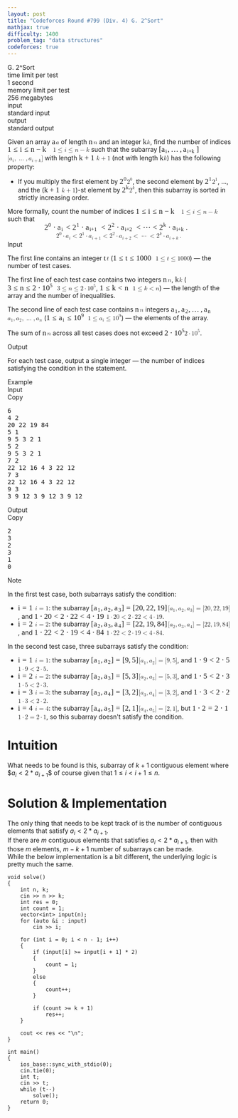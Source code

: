 ```yaml
---
layout: post
title: "Codeforces Round #799 (Div. 4) G. 2^Sort"
mathjax: true
difficulty: 1400
problem_tag: "data structures"
codeforces: true
---
```


<div class="problem-statement"><div class="header"><div class="title">G. 2^Sort</div><div class="time-limit"><div class="property-title">time limit per test</div>1 second</div><div class="memory-limit"><div class="property-title">memory limit per test</div>256 megabytes</div><div class="input-file"><div class="property-title">input</div>standard input</div><div class="output-file"><div class="property-title">output</div>standard output</div></div><div><p>Given an array <span class="MathJax_Preview" style="color: inherit;"></span><span class="MathJax" id="MathJax-Element-1-Frame" tabindex="0" style="position: relative;" data-mathml="<math xmlns=&quot;http://www.w3.org/1998/Math/MathML&quot;><mi>a</mi></math>" role="presentation"><nobr aria-hidden="true"><span class="math" id="MathJax-Span-1" style="width: 0.647em; display: inline-block;"><span style="display: inline-block; position: relative; width: 0.53em; height: 0px; font-size: 122%;"><span style="position: absolute; clip: rect(1.467em, 1000.53em, 2.286em, -999.997em); top: -2.105em; left: 0em;"><span class="mrow" id="MathJax-Span-2"><span class="mi" id="MathJax-Span-3" style="font-family: MathJax_Math-italic;">a</span></span><span style="display: inline-block; width: 0px; height: 2.111em;"></span></span></span><span style="display: inline-block; overflow: hidden; vertical-align: -0.068em; border-left: 0px solid; width: 0px; height: 0.718em;"></span></span></nobr><span class="MJX_Assistive_MathML" role="presentation"><math xmlns="http://www.w3.org/1998/Math/MathML"><mi>a</mi></math></span></span><script type="math/tex" id="MathJax-Element-1">a</script> of length <span class="MathJax_Preview" style="color: inherit;"></span><span class="MathJax" id="MathJax-Element-2-Frame" tabindex="0" style="position: relative;" data-mathml="<math xmlns=&quot;http://www.w3.org/1998/Math/MathML&quot;><mi>n</mi></math>" role="presentation"><nobr aria-hidden="true"><span class="math" id="MathJax-Span-4" style="width: 0.764em; display: inline-block;"><span style="display: inline-block; position: relative; width: 0.588em; height: 0px; font-size: 122%;"><span style="position: absolute; clip: rect(1.467em, 1000.59em, 2.286em, -999.997em); top: -2.105em; left: 0em;"><span class="mrow" id="MathJax-Span-5"><span class="mi" id="MathJax-Span-6" style="font-family: MathJax_Math-italic;">n</span></span><span style="display: inline-block; width: 0px; height: 2.111em;"></span></span></span><span style="display: inline-block; overflow: hidden; vertical-align: -0.068em; border-left: 0px solid; width: 0px; height: 0.718em;"></span></span></nobr><span class="MJX_Assistive_MathML" role="presentation"><math xmlns="http://www.w3.org/1998/Math/MathML"><mi>n</mi></math></span></span><script type="math/tex" id="MathJax-Element-2">n</script> and an integer <span class="MathJax_Preview" style="color: inherit;"></span><span class="MathJax" id="MathJax-Element-3-Frame" tabindex="0" style="position: relative;" data-mathml="<math xmlns=&quot;http://www.w3.org/1998/Math/MathML&quot;><mi>k</mi></math>" role="presentation"><nobr aria-hidden="true"><span class="math" id="MathJax-Span-7" style="width: 0.647em; display: inline-block;"><span style="display: inline-block; position: relative; width: 0.53em; height: 0px; font-size: 122%;"><span style="position: absolute; clip: rect(1.232em, 1000.53em, 2.286em, -999.997em); top: -2.105em; left: 0em;"><span class="mrow" id="MathJax-Span-8"><span class="mi" id="MathJax-Span-9" style="font-family: MathJax_Math-italic;">k</span></span><span style="display: inline-block; width: 0px; height: 2.111em;"></span></span></span><span style="display: inline-block; overflow: hidden; vertical-align: -0.068em; border-left: 0px solid; width: 0px; height: 1.004em;"></span></span></nobr><span class="MJX_Assistive_MathML" role="presentation"><math xmlns="http://www.w3.org/1998/Math/MathML"><mi>k</mi></math></span></span><script type="math/tex" id="MathJax-Element-3">k</script>, find the number of indices <span class="MathJax_Preview" style="color: inherit;"></span><span class="MathJax" id="MathJax-Element-4-Frame" tabindex="0" style="position: relative;" data-mathml="<math xmlns=&quot;http://www.w3.org/1998/Math/MathML&quot;><mn>1</mn><mo>&amp;#x2264;</mo><mi>i</mi><mo>&amp;#x2264;</mo><mi>n</mi><mo>&amp;#x2212;</mo><mi>k</mi></math>" role="presentation"><nobr aria-hidden="true"><span class="math" id="MathJax-Span-10" style="width: 7.321em; display: inline-block;"><span style="display: inline-block; position: relative; width: 5.975em; height: 0px; font-size: 122%;"><span style="position: absolute; clip: rect(1.291em, 1005.98em, 2.462em, -999.997em); top: -2.163em; left: 0em;"><span class="mrow" id="MathJax-Span-11"><span class="mn" id="MathJax-Span-12" style="font-family: MathJax_Main;">1</span><span class="mo" id="MathJax-Span-13" style="font-family: MathJax_Main; padding-left: 0.296em;">≤</span><span class="mi" id="MathJax-Span-14" style="font-family: MathJax_Math-italic; padding-left: 0.296em;">i</span><span class="mo" id="MathJax-Span-15" style="font-family: MathJax_Main; padding-left: 0.296em;">≤</span><span class="mi" id="MathJax-Span-16" style="font-family: MathJax_Math-italic; padding-left: 0.296em;">n</span><span class="mo" id="MathJax-Span-17" style="font-family: MathJax_Main; padding-left: 0.237em;">−</span><span class="mi" id="MathJax-Span-18" style="font-family: MathJax_Math-italic; padding-left: 0.237em;">k</span></span><span style="display: inline-block; width: 0px; height: 2.169em;"></span></span></span><span style="display: inline-block; overflow: hidden; vertical-align: -0.211em; border-left: 0px solid; width: 0px; height: 1.146em;"></span></span></nobr><span class="MJX_Assistive_MathML" role="presentation"><math xmlns="http://www.w3.org/1998/Math/MathML"><mn>1</mn><mo>≤</mo><mi>i</mi><mo>≤</mo><mi>n</mi><mo>−</mo><mi>k</mi></math></span></span><script type="math/tex" id="MathJax-Element-4">1 \leq i \leq n - k</script> such that the subarray <span class="MathJax_Preview" style="color: inherit;"></span><span class="MathJax" id="MathJax-Element-5-Frame" tabindex="0" style="position: relative;" data-mathml="<math xmlns=&quot;http://www.w3.org/1998/Math/MathML&quot;><mo stretchy=&quot;false&quot;>[</mo><msub><mi>a</mi><mi>i</mi></msub><mo>,</mo><mo>&amp;#x2026;</mo><mo>,</mo><msub><mi>a</mi><mrow class=&quot;MJX-TeXAtom-ORD&quot;><mi>i</mi><mo>+</mo><mi>k</mi></mrow></msub><mo stretchy=&quot;false&quot;>]</mo></math>" role="presentation"><nobr aria-hidden="true"><span class="math" id="MathJax-Span-19" style="width: 6.619em; display: inline-block;"><span style="display: inline-block; position: relative; width: 5.389em; height: 0px; font-size: 122%;"><span style="position: absolute; clip: rect(1.232em, 1005.27em, 2.579em, -999.997em); top: -2.163em; left: 0em;"><span class="mrow" id="MathJax-Span-20"><span class="mo" id="MathJax-Span-21" style="font-family: MathJax_Main;">[</span><span class="msubsup" id="MathJax-Span-22"><span style="display: inline-block; position: relative; width: 0.823em; height: 0px;"><span style="position: absolute; clip: rect(3.34em, 1000.53em, 4.16em, -999.997em); top: -3.978em; left: 0em;"><span class="mi" id="MathJax-Span-23" style="font-family: MathJax_Math-italic;">a</span><span style="display: inline-block; width: 0px; height: 3.984em;"></span></span><span style="position: absolute; top: -3.803em; left: 0.53em;"><span class="mi" id="MathJax-Span-24" style="font-size: 70.7%; font-family: MathJax_Math-italic;">i</span><span style="display: inline-block; width: 0px; height: 3.984em;"></span></span></span></span><span class="mo" id="MathJax-Span-25" style="font-family: MathJax_Main;">,</span><span class="mo" id="MathJax-Span-26" style="font-family: MathJax_Main; padding-left: 0.179em;">…</span><span class="mo" id="MathJax-Span-27" style="font-family: MathJax_Main; padding-left: 0.179em;">,</span><span class="msubsup" id="MathJax-Span-28" style="padding-left: 0.179em;"><span style="display: inline-block; position: relative; width: 1.759em; height: 0px;"><span style="position: absolute; clip: rect(3.34em, 1000.53em, 4.16em, -999.997em); top: -3.978em; left: 0em;"><span class="mi" id="MathJax-Span-29" style="font-family: MathJax_Math-italic;">a</span><span style="display: inline-block; width: 0px; height: 3.984em;"></span></span><span style="position: absolute; top: -3.803em; left: 0.53em;"><span class="texatom" id="MathJax-Span-30"><span class="mrow" id="MathJax-Span-31"><span class="mi" id="MathJax-Span-32" style="font-size: 70.7%; font-family: MathJax_Math-italic;">i</span><span class="mo" id="MathJax-Span-33" style="font-size: 70.7%; font-family: MathJax_Main;">+</span><span class="mi" id="MathJax-Span-34" style="font-size: 70.7%; font-family: MathJax_Math-italic;">k</span></span></span><span style="display: inline-block; width: 0px; height: 3.984em;"></span></span></span></span><span class="mo" id="MathJax-Span-35" style="font-family: MathJax_Main;">]</span></span><span style="display: inline-block; width: 0px; height: 2.169em;"></span></span></span><span style="display: inline-block; overflow: hidden; vertical-align: -0.354em; border-left: 0px solid; width: 0px; height: 1.361em;"></span></span></nobr><span class="MJX_Assistive_MathML" role="presentation"><math xmlns="http://www.w3.org/1998/Math/MathML"><mo stretchy="false">[</mo><msub><mi>a</mi><mi>i</mi></msub><mo>,</mo><mo>…</mo><mo>,</mo><msub><mi>a</mi><mrow class="MJX-TeXAtom-ORD"><mi>i</mi><mo>+</mo><mi>k</mi></mrow></msub><mo stretchy="false">]</mo></math></span></span><script type="math/tex" id="MathJax-Element-5">[a_i, \dots, a_{i+k}]</script> with length <span class="MathJax_Preview" style="color: inherit;"></span><span class="MathJax" id="MathJax-Element-6-Frame" tabindex="0" style="position: relative;" data-mathml="<math xmlns=&quot;http://www.w3.org/1998/Math/MathML&quot;><mi>k</mi><mo>+</mo><mn>1</mn></math>" role="presentation"><nobr aria-hidden="true"><span class="math" id="MathJax-Span-36" style="width: 2.813em; display: inline-block;"><span style="display: inline-block; position: relative; width: 2.286em; height: 0px; font-size: 122%;"><span style="position: absolute; clip: rect(1.291em, 1002.23em, 2.403em, -999.997em); top: -2.163em; left: 0em;"><span class="mrow" id="MathJax-Span-37"><span class="mi" id="MathJax-Span-38" style="font-family: MathJax_Math-italic;">k</span><span class="mo" id="MathJax-Span-39" style="font-family: MathJax_Main; padding-left: 0.237em;">+</span><span class="mn" id="MathJax-Span-40" style="font-family: MathJax_Main; padding-left: 0.237em;">1</span></span><span style="display: inline-block; width: 0px; height: 2.169em;"></span></span></span><span style="display: inline-block; overflow: hidden; vertical-align: -0.139em; border-left: 0px solid; width: 0px; height: 1.075em;"></span></span></nobr><span class="MJX_Assistive_MathML" role="presentation"><math xmlns="http://www.w3.org/1998/Math/MathML"><mi>k</mi><mo>+</mo><mn>1</mn></math></span></span><script type="math/tex" id="MathJax-Element-6">k+1</script> (<span class="tex-font-style-bf">not</span> with length <span class="MathJax_Preview" style="color: inherit;"></span><span class="MathJax" id="MathJax-Element-7-Frame" tabindex="0" style="position: relative;" data-mathml="<math xmlns=&quot;http://www.w3.org/1998/Math/MathML&quot;><mi>k</mi></math>" role="presentation"><nobr aria-hidden="true"><span class="math" id="MathJax-Span-41" style="width: 0.647em; display: inline-block;"><span style="display: inline-block; position: relative; width: 0.53em; height: 0px; font-size: 122%;"><span style="position: absolute; clip: rect(1.232em, 1000.53em, 2.286em, -999.997em); top: -2.105em; left: 0em;"><span class="mrow" id="MathJax-Span-42"><span class="mi" id="MathJax-Span-43" style="font-family: MathJax_Math-italic;">k</span></span><span style="display: inline-block; width: 0px; height: 2.111em;"></span></span></span><span style="display: inline-block; overflow: hidden; vertical-align: -0.068em; border-left: 0px solid; width: 0px; height: 1.004em;"></span></span></nobr><span class="MJX_Assistive_MathML" role="presentation"><math xmlns="http://www.w3.org/1998/Math/MathML"><mi>k</mi></math></span></span><script type="math/tex" id="MathJax-Element-7">k</script>) has the following property: </p><ul> <li> If you multiply the first element by <span class="MathJax_Preview" style="color: inherit;"></span><span class="MathJax" id="MathJax-Element-8-Frame" tabindex="0" style="position: relative;" data-mathml="<math xmlns=&quot;http://www.w3.org/1998/Math/MathML&quot;><msup><mn>2</mn><mn>0</mn></msup></math>" role="presentation"><nobr aria-hidden="true"><span class="math" id="MathJax-Span-44" style="width: 1.174em; display: inline-block;"><span style="display: inline-block; position: relative; width: 0.94em; height: 0px; font-size: 122%;"><span style="position: absolute; clip: rect(1.057em, 1000.94em, 2.286em, -999.997em); top: -2.105em; left: 0em;"><span class="mrow" id="MathJax-Span-45"><span class="msubsup" id="MathJax-Span-46"><span style="display: inline-block; position: relative; width: 0.94em; height: 0px;"><span style="position: absolute; clip: rect(3.165em, 1000.47em, 4.16em, -999.997em); top: -3.978em; left: 0em;"><span class="mn" id="MathJax-Span-47" style="font-family: MathJax_Main;">2</span><span style="display: inline-block; width: 0px; height: 3.984em;"></span></span><span style="position: absolute; top: -4.388em; left: 0.53em;"><span class="mn" id="MathJax-Span-48" style="font-size: 70.7%; font-family: MathJax_Main;">0</span><span style="display: inline-block; width: 0px; height: 3.984em;"></span></span></span></span></span><span style="display: inline-block; width: 0px; height: 2.111em;"></span></span></span><span style="display: inline-block; overflow: hidden; vertical-align: -0.068em; border-left: 0px solid; width: 0px; height: 1.218em;"></span></span></nobr><span class="MJX_Assistive_MathML" role="presentation"><math xmlns="http://www.w3.org/1998/Math/MathML"><msup><mn>2</mn><mn>0</mn></msup></math></span></span><script type="math/tex" id="MathJax-Element-8">2^0</script>, the second element by <span class="MathJax_Preview" style="color: inherit;"></span><span class="MathJax" id="MathJax-Element-9-Frame" tabindex="0" style="position: relative;" data-mathml="<math xmlns=&quot;http://www.w3.org/1998/Math/MathML&quot;><msup><mn>2</mn><mn>1</mn></msup></math>" role="presentation"><nobr aria-hidden="true"><span class="math" id="MathJax-Span-49" style="width: 1.174em; display: inline-block;"><span style="display: inline-block; position: relative; width: 0.94em; height: 0px; font-size: 122%;"><span style="position: absolute; clip: rect(1.057em, 1000.94em, 2.286em, -999.997em); top: -2.105em; left: 0em;"><span class="mrow" id="MathJax-Span-50"><span class="msubsup" id="MathJax-Span-51"><span style="display: inline-block; position: relative; width: 0.94em; height: 0px;"><span style="position: absolute; clip: rect(3.165em, 1000.47em, 4.16em, -999.997em); top: -3.978em; left: 0em;"><span class="mn" id="MathJax-Span-52" style="font-family: MathJax_Main;">2</span><span style="display: inline-block; width: 0px; height: 3.984em;"></span></span><span style="position: absolute; top: -4.388em; left: 0.53em;"><span class="mn" id="MathJax-Span-53" style="font-size: 70.7%; font-family: MathJax_Main;">1</span><span style="display: inline-block; width: 0px; height: 3.984em;"></span></span></span></span></span><span style="display: inline-block; width: 0px; height: 2.111em;"></span></span></span><span style="display: inline-block; overflow: hidden; vertical-align: -0.068em; border-left: 0px solid; width: 0px; height: 1.218em;"></span></span></nobr><span class="MJX_Assistive_MathML" role="presentation"><math xmlns="http://www.w3.org/1998/Math/MathML"><msup><mn>2</mn><mn>1</mn></msup></math></span></span><script type="math/tex" id="MathJax-Element-9">2^1</script>, ..., and the (<span class="MathJax_Preview" style="color: inherit;"></span><span class="MathJax" id="MathJax-Element-10-Frame" tabindex="0" style="position: relative;" data-mathml="<math xmlns=&quot;http://www.w3.org/1998/Math/MathML&quot;><mi>k</mi><mo>+</mo><mn>1</mn></math>" role="presentation"><nobr aria-hidden="true"><span class="math" id="MathJax-Span-54" style="width: 2.813em; display: inline-block;"><span style="display: inline-block; position: relative; width: 2.286em; height: 0px; font-size: 122%;"><span style="position: absolute; clip: rect(1.291em, 1002.23em, 2.403em, -999.997em); top: -2.163em; left: 0em;"><span class="mrow" id="MathJax-Span-55"><span class="mi" id="MathJax-Span-56" style="font-family: MathJax_Math-italic;">k</span><span class="mo" id="MathJax-Span-57" style="font-family: MathJax_Main; padding-left: 0.237em;">+</span><span class="mn" id="MathJax-Span-58" style="font-family: MathJax_Main; padding-left: 0.237em;">1</span></span><span style="display: inline-block; width: 0px; height: 2.169em;"></span></span></span><span style="display: inline-block; overflow: hidden; vertical-align: -0.139em; border-left: 0px solid; width: 0px; height: 1.075em;"></span></span></nobr><span class="MJX_Assistive_MathML" role="presentation"><math xmlns="http://www.w3.org/1998/Math/MathML"><mi>k</mi><mo>+</mo><mn>1</mn></math></span></span><script type="math/tex" id="MathJax-Element-10">k+1</script>)-st element by <span class="MathJax_Preview" style="color: inherit;"></span><span class="MathJax" id="MathJax-Element-11-Frame" tabindex="0" style="position: relative;" data-mathml="<math xmlns=&quot;http://www.w3.org/1998/Math/MathML&quot;><msup><mn>2</mn><mi>k</mi></msup></math>" role="presentation"><nobr aria-hidden="true"><span class="math" id="MathJax-Span-59" style="width: 1.174em; display: inline-block;"><span style="display: inline-block; position: relative; width: 0.94em; height: 0px; font-size: 122%;"><span style="position: absolute; clip: rect(1.057em, 1000.94em, 2.286em, -999.997em); top: -2.105em; left: 0em;"><span class="mrow" id="MathJax-Span-60"><span class="msubsup" id="MathJax-Span-61"><span style="display: inline-block; position: relative; width: 0.94em; height: 0px;"><span style="position: absolute; clip: rect(3.165em, 1000.47em, 4.16em, -999.997em); top: -3.978em; left: 0em;"><span class="mn" id="MathJax-Span-62" style="font-family: MathJax_Main;">2</span><span style="display: inline-block; width: 0px; height: 3.984em;"></span></span><span style="position: absolute; top: -4.388em; left: 0.53em;"><span class="mi" id="MathJax-Span-63" style="font-size: 70.7%; font-family: MathJax_Math-italic;">k</span><span style="display: inline-block; width: 0px; height: 3.984em;"></span></span></span></span></span><span style="display: inline-block; width: 0px; height: 2.111em;"></span></span></span><span style="display: inline-block; overflow: hidden; vertical-align: -0.068em; border-left: 0px solid; width: 0px; height: 1.218em;"></span></span></nobr><span class="MJX_Assistive_MathML" role="presentation"><math xmlns="http://www.w3.org/1998/Math/MathML"><msup><mn>2</mn><mi>k</mi></msup></math></span></span><script type="math/tex" id="MathJax-Element-11">2^k</script>, then this subarray is sorted in strictly increasing order. </li></ul> More formally, count the number of indices <span class="MathJax_Preview" style="color: inherit;"></span><span class="MathJax" id="MathJax-Element-12-Frame" tabindex="0" style="position: relative;" data-mathml="<math xmlns=&quot;http://www.w3.org/1998/Math/MathML&quot;><mn>1</mn><mo>&amp;#x2264;</mo><mi>i</mi><mo>&amp;#x2264;</mo><mi>n</mi><mo>&amp;#x2212;</mo><mi>k</mi></math>" role="presentation"><nobr aria-hidden="true"><span class="math" id="MathJax-Span-64" style="width: 7.321em; display: inline-block;"><span style="display: inline-block; position: relative; width: 5.975em; height: 0px; font-size: 122%;"><span style="position: absolute; clip: rect(1.291em, 1005.98em, 2.462em, -999.997em); top: -2.163em; left: 0em;"><span class="mrow" id="MathJax-Span-65"><span class="mn" id="MathJax-Span-66" style="font-family: MathJax_Main;">1</span><span class="mo" id="MathJax-Span-67" style="font-family: MathJax_Main; padding-left: 0.296em;">≤</span><span class="mi" id="MathJax-Span-68" style="font-family: MathJax_Math-italic; padding-left: 0.296em;">i</span><span class="mo" id="MathJax-Span-69" style="font-family: MathJax_Main; padding-left: 0.296em;">≤</span><span class="mi" id="MathJax-Span-70" style="font-family: MathJax_Math-italic; padding-left: 0.296em;">n</span><span class="mo" id="MathJax-Span-71" style="font-family: MathJax_Main; padding-left: 0.237em;">−</span><span class="mi" id="MathJax-Span-72" style="font-family: MathJax_Math-italic; padding-left: 0.237em;">k</span></span><span style="display: inline-block; width: 0px; height: 2.169em;"></span></span></span><span style="display: inline-block; overflow: hidden; vertical-align: -0.211em; border-left: 0px solid; width: 0px; height: 1.146em;"></span></span></nobr><span class="MJX_Assistive_MathML" role="presentation"><math xmlns="http://www.w3.org/1998/Math/MathML"><mn>1</mn><mo>≤</mo><mi>i</mi><mo>≤</mo><mi>n</mi><mo>−</mo><mi>k</mi></math></span></span><script type="math/tex" id="MathJax-Element-12">1 \leq i \leq n - k</script> such that <span class="MathJax_Preview" style="color: inherit;"></span><div class="MathJax_Display" style="text-align: center;"><span class="MathJax" id="MathJax-Element-13-Frame" tabindex="0" style="text-align: center; position: relative;" data-mathml="<math xmlns=&quot;http://www.w3.org/1998/Math/MathML&quot; display=&quot;block&quot;><msup><mn>2</mn><mn>0</mn></msup><mo>&amp;#x22C5;</mo><msub><mi>a</mi><mi>i</mi></msub><mo>&amp;lt;</mo><msup><mn>2</mn><mn>1</mn></msup><mo>&amp;#x22C5;</mo><msub><mi>a</mi><mrow class=&quot;MJX-TeXAtom-ORD&quot;><mi>i</mi><mo>+</mo><mn>1</mn></mrow></msub><mo>&amp;lt;</mo><msup><mn>2</mn><mn>2</mn></msup><mo>&amp;#x22C5;</mo><msub><mi>a</mi><mrow class=&quot;MJX-TeXAtom-ORD&quot;><mi>i</mi><mo>+</mo><mn>2</mn></mrow></msub><mo>&amp;lt;</mo><mo>&amp;#x22EF;</mo><mo>&amp;lt;</mo><msup><mn>2</mn><mi>k</mi></msup><mo>&amp;#x22C5;</mo><msub><mi>a</mi><mrow class=&quot;MJX-TeXAtom-ORD&quot;><mi>i</mi><mo>+</mo><mi>k</mi></mrow></msub><mo>.</mo></math>" role="presentation"><nobr aria-hidden="true"><span class="math" id="MathJax-Span-73" style="width: 24.183em; display: inline-block;"><span style="display: inline-block; position: relative; width: 19.792em; height: 0px; font-size: 122%;"><span style="position: absolute; clip: rect(1.115em, 1019.73em, 2.579em, -999.997em); top: -2.163em; left: 0em;"><span class="mrow" id="MathJax-Span-74"><span class="msubsup" id="MathJax-Span-75"><span style="display: inline-block; position: relative; width: 0.94em; height: 0px;"><span style="position: absolute; clip: rect(3.165em, 1000.47em, 4.16em, -999.997em); top: -3.978em; left: 0em;"><span class="mn" id="MathJax-Span-76" style="font-family: MathJax_Main;">2</span><span style="display: inline-block; width: 0px; height: 3.984em;"></span></span><span style="position: absolute; top: -4.388em; left: 0.53em;"><span class="mn" id="MathJax-Span-77" style="font-size: 70.7%; font-family: MathJax_Main;">0</span><span style="display: inline-block; width: 0px; height: 3.984em;"></span></span></span></span><span class="mo" id="MathJax-Span-78" style="font-family: MathJax_Main; padding-left: 0.237em;">⋅</span><span class="msubsup" id="MathJax-Span-79" style="padding-left: 0.237em;"><span style="display: inline-block; position: relative; width: 0.823em; height: 0px;"><span style="position: absolute; clip: rect(3.34em, 1000.53em, 4.16em, -999.997em); top: -3.978em; left: 0em;"><span class="mi" id="MathJax-Span-80" style="font-family: MathJax_Math-italic;">a</span><span style="display: inline-block; width: 0px; height: 3.984em;"></span></span><span style="position: absolute; top: -3.803em; left: 0.53em;"><span class="mi" id="MathJax-Span-81" style="font-size: 70.7%; font-family: MathJax_Math-italic;">i</span><span style="display: inline-block; width: 0px; height: 3.984em;"></span></span></span></span><span class="mo" id="MathJax-Span-82" style="font-family: MathJax_Main; padding-left: 0.296em;">&lt;</span><span class="msubsup" id="MathJax-Span-83" style="padding-left: 0.296em;"><span style="display: inline-block; position: relative; width: 0.94em; height: 0px;"><span style="position: absolute; clip: rect(3.165em, 1000.47em, 4.16em, -999.997em); top: -3.978em; left: 0em;"><span class="mn" id="MathJax-Span-84" style="font-family: MathJax_Main;">2</span><span style="display: inline-block; width: 0px; height: 3.984em;"></span></span><span style="position: absolute; top: -4.388em; left: 0.53em;"><span class="mn" id="MathJax-Span-85" style="font-size: 70.7%; font-family: MathJax_Main;">1</span><span style="display: inline-block; width: 0px; height: 3.984em;"></span></span></span></span><span class="mo" id="MathJax-Span-86" style="font-family: MathJax_Main; padding-left: 0.237em;">⋅</span><span class="msubsup" id="MathJax-Span-87" style="padding-left: 0.237em;"><span style="display: inline-block; position: relative; width: 1.759em; height: 0px;"><span style="position: absolute; clip: rect(3.34em, 1000.53em, 4.16em, -999.997em); top: -3.978em; left: 0em;"><span class="mi" id="MathJax-Span-88" style="font-family: MathJax_Math-italic;">a</span><span style="display: inline-block; width: 0px; height: 3.984em;"></span></span><span style="position: absolute; top: -3.803em; left: 0.53em;"><span class="texatom" id="MathJax-Span-89"><span class="mrow" id="MathJax-Span-90"><span class="mi" id="MathJax-Span-91" style="font-size: 70.7%; font-family: MathJax_Math-italic;">i</span><span class="mo" id="MathJax-Span-92" style="font-size: 70.7%; font-family: MathJax_Main;">+</span><span class="mn" id="MathJax-Span-93" style="font-size: 70.7%; font-family: MathJax_Main;">1</span></span></span><span style="display: inline-block; width: 0px; height: 3.984em;"></span></span></span></span><span class="mo" id="MathJax-Span-94" style="font-family: MathJax_Main; padding-left: 0.296em;">&lt;</span><span class="msubsup" id="MathJax-Span-95" style="padding-left: 0.296em;"><span style="display: inline-block; position: relative; width: 0.94em; height: 0px;"><span style="position: absolute; clip: rect(3.165em, 1000.47em, 4.16em, -999.997em); top: -3.978em; left: 0em;"><span class="mn" id="MathJax-Span-96" style="font-family: MathJax_Main;">2</span><span style="display: inline-block; width: 0px; height: 3.984em;"></span></span><span style="position: absolute; top: -4.388em; left: 0.53em;"><span class="mn" id="MathJax-Span-97" style="font-size: 70.7%; font-family: MathJax_Main;">2</span><span style="display: inline-block; width: 0px; height: 3.984em;"></span></span></span></span><span class="mo" id="MathJax-Span-98" style="font-family: MathJax_Main; padding-left: 0.237em;">⋅</span><span class="msubsup" id="MathJax-Span-99" style="padding-left: 0.237em;"><span style="display: inline-block; position: relative; width: 1.759em; height: 0px;"><span style="position: absolute; clip: rect(3.34em, 1000.53em, 4.16em, -999.997em); top: -3.978em; left: 0em;"><span class="mi" id="MathJax-Span-100" style="font-family: MathJax_Math-italic;">a</span><span style="display: inline-block; width: 0px; height: 3.984em;"></span></span><span style="position: absolute; top: -3.803em; left: 0.53em;"><span class="texatom" id="MathJax-Span-101"><span class="mrow" id="MathJax-Span-102"><span class="mi" id="MathJax-Span-103" style="font-size: 70.7%; font-family: MathJax_Math-italic;">i</span><span class="mo" id="MathJax-Span-104" style="font-size: 70.7%; font-family: MathJax_Main;">+</span><span class="mn" id="MathJax-Span-105" style="font-size: 70.7%; font-family: MathJax_Main;">2</span></span></span><span style="display: inline-block; width: 0px; height: 3.984em;"></span></span></span></span><span class="mo" id="MathJax-Span-106" style="font-family: MathJax_Main; padding-left: 0.296em;">&lt;</span><span class="mo" id="MathJax-Span-107" style="font-family: MathJax_Main; padding-left: 0.296em;">⋯</span><span class="mo" id="MathJax-Span-108" style="font-family: MathJax_Main; padding-left: 0.296em;">&lt;</span><span class="msubsup" id="MathJax-Span-109" style="padding-left: 0.296em;"><span style="display: inline-block; position: relative; width: 0.94em; height: 0px;"><span style="position: absolute; clip: rect(3.165em, 1000.47em, 4.16em, -999.997em); top: -3.978em; left: 0em;"><span class="mn" id="MathJax-Span-110" style="font-family: MathJax_Main;">2</span><span style="display: inline-block; width: 0px; height: 3.984em;"></span></span><span style="position: absolute; top: -4.388em; left: 0.53em;"><span class="mi" id="MathJax-Span-111" style="font-size: 70.7%; font-family: MathJax_Math-italic;">k</span><span style="display: inline-block; width: 0px; height: 3.984em;"></span></span></span></span><span class="mo" id="MathJax-Span-112" style="font-family: MathJax_Main; padding-left: 0.237em;">⋅</span><span class="msubsup" id="MathJax-Span-113" style="padding-left: 0.237em;"><span style="display: inline-block; position: relative; width: 1.759em; height: 0px;"><span style="position: absolute; clip: rect(3.34em, 1000.53em, 4.16em, -999.997em); top: -3.978em; left: 0em;"><span class="mi" id="MathJax-Span-114" style="font-family: MathJax_Math-italic;">a</span><span style="display: inline-block; width: 0px; height: 3.984em;"></span></span><span style="position: absolute; top: -3.803em; left: 0.53em;"><span class="texatom" id="MathJax-Span-115"><span class="mrow" id="MathJax-Span-116"><span class="mi" id="MathJax-Span-117" style="font-size: 70.7%; font-family: MathJax_Math-italic;">i</span><span class="mo" id="MathJax-Span-118" style="font-size: 70.7%; font-family: MathJax_Main;">+</span><span class="mi" id="MathJax-Span-119" style="font-size: 70.7%; font-family: MathJax_Math-italic;">k</span></span></span><span style="display: inline-block; width: 0px; height: 3.984em;"></span></span></span></span><span class="mo" id="MathJax-Span-120" style="font-family: MathJax_Main;">.</span></span><span style="display: inline-block; width: 0px; height: 2.169em;"></span></span></span><span style="display: inline-block; overflow: hidden; vertical-align: -0.354em; border-left: 0px solid; width: 0px; height: 1.504em;"></span></span></nobr><span class="MJX_Assistive_MathML MJX_Assistive_MathML_Block" role="presentation"><math xmlns="http://www.w3.org/1998/Math/MathML" display="block"><msup><mn>2</mn><mn>0</mn></msup><mo>⋅</mo><msub><mi>a</mi><mi>i</mi></msub><mo>&lt;</mo><msup><mn>2</mn><mn>1</mn></msup><mo>⋅</mo><msub><mi>a</mi><mrow class="MJX-TeXAtom-ORD"><mi>i</mi><mo>+</mo><mn>1</mn></mrow></msub><mo>&lt;</mo><msup><mn>2</mn><mn>2</mn></msup><mo>⋅</mo><msub><mi>a</mi><mrow class="MJX-TeXAtom-ORD"><mi>i</mi><mo>+</mo><mn>2</mn></mrow></msub><mo>&lt;</mo><mo>⋯</mo><mo>&lt;</mo><msup><mn>2</mn><mi>k</mi></msup><mo>⋅</mo><msub><mi>a</mi><mrow class="MJX-TeXAtom-ORD"><mi>i</mi><mo>+</mo><mi>k</mi></mrow></msub><mo>.</mo></math></span></span></div><script type="math/tex; mode=display" id="MathJax-Element-13">2^0 \cdot a_i < 2^1 \cdot a_{i+1} < 2^2 \cdot a_{i+2} < \dots < 2^k \cdot a_{i+k}.</script> </div><div class="input-specification"><div class="section-title">Input</div><p>The first line contains an integer <span class="MathJax_Preview" style="color: inherit;"></span><span class="MathJax" id="MathJax-Element-14-Frame" tabindex="0" style="position: relative;" data-mathml="<math xmlns=&quot;http://www.w3.org/1998/Math/MathML&quot;><mi>t</mi></math>" role="presentation"><nobr aria-hidden="true"><span class="math" id="MathJax-Span-121" style="width: 0.471em; display: inline-block;"><span style="display: inline-block; position: relative; width: 0.354em; height: 0px; font-size: 122%;"><span style="position: absolute; clip: rect(1.291em, 1000.3em, 2.286em, -999.997em); top: -2.105em; left: 0em;"><span class="mrow" id="MathJax-Span-122"><span class="mi" id="MathJax-Span-123" style="font-family: MathJax_Math-italic;">t</span></span><span style="display: inline-block; width: 0px; height: 2.111em;"></span></span></span><span style="display: inline-block; overflow: hidden; vertical-align: -0.068em; border-left: 0px solid; width: 0px; height: 0.932em;"></span></span></nobr><span class="MJX_Assistive_MathML" role="presentation"><math xmlns="http://www.w3.org/1998/Math/MathML"><mi>t</mi></math></span></span><script type="math/tex" id="MathJax-Element-14">t</script> (<span class="MathJax_Preview" style="color: inherit;"></span><span class="MathJax" id="MathJax-Element-15-Frame" tabindex="0" style="position: relative;" data-mathml="<math xmlns=&quot;http://www.w3.org/1998/Math/MathML&quot;><mn>1</mn><mo>&amp;#x2264;</mo><mi>t</mi><mo>&amp;#x2264;</mo><mn>1000</mn></math>" role="presentation"><nobr aria-hidden="true"><span class="math" id="MathJax-Span-124" style="width: 6.853em; display: inline-block;"><span style="display: inline-block; position: relative; width: 5.624em; height: 0px; font-size: 122%;"><span style="position: absolute; clip: rect(1.35em, 1005.57em, 2.462em, -999.997em); top: -2.163em; left: 0em;"><span class="mrow" id="MathJax-Span-125"><span class="mn" id="MathJax-Span-126" style="font-family: MathJax_Main;">1</span><span class="mo" id="MathJax-Span-127" style="font-family: MathJax_Main; padding-left: 0.296em;">≤</span><span class="mi" id="MathJax-Span-128" style="font-family: MathJax_Math-italic; padding-left: 0.296em;">t</span><span class="mo" id="MathJax-Span-129" style="font-family: MathJax_Main; padding-left: 0.296em;">≤</span><span class="mn" id="MathJax-Span-130" style="font-family: MathJax_Main; padding-left: 0.296em;">1000</span></span><span style="display: inline-block; width: 0px; height: 2.169em;"></span></span></span><span style="display: inline-block; overflow: hidden; vertical-align: -0.211em; border-left: 0px solid; width: 0px; height: 1.146em;"></span></span></nobr><span class="MJX_Assistive_MathML" role="presentation"><math xmlns="http://www.w3.org/1998/Math/MathML"><mn>1</mn><mo>≤</mo><mi>t</mi><mo>≤</mo><mn>1000</mn></math></span></span><script type="math/tex" id="MathJax-Element-15">1 \leq t \leq 1000</script>)&nbsp;— the number of test cases.</p><p>The first line of each test case contains two integers <span class="MathJax_Preview" style="color: inherit;"></span><span class="MathJax" id="MathJax-Element-16-Frame" tabindex="0" style="position: relative;" data-mathml="<math xmlns=&quot;http://www.w3.org/1998/Math/MathML&quot;><mi>n</mi></math>" role="presentation"><nobr aria-hidden="true"><span class="math" id="MathJax-Span-131" style="width: 0.764em; display: inline-block;"><span style="display: inline-block; position: relative; width: 0.588em; height: 0px; font-size: 122%;"><span style="position: absolute; clip: rect(1.467em, 1000.59em, 2.286em, -999.997em); top: -2.105em; left: 0em;"><span class="mrow" id="MathJax-Span-132"><span class="mi" id="MathJax-Span-133" style="font-family: MathJax_Math-italic;">n</span></span><span style="display: inline-block; width: 0px; height: 2.111em;"></span></span></span><span style="display: inline-block; overflow: hidden; vertical-align: -0.068em; border-left: 0px solid; width: 0px; height: 0.718em;"></span></span></nobr><span class="MJX_Assistive_MathML" role="presentation"><math xmlns="http://www.w3.org/1998/Math/MathML"><mi>n</mi></math></span></span><script type="math/tex" id="MathJax-Element-16">n</script>, <span class="MathJax_Preview" style="color: inherit;"></span><span class="MathJax" id="MathJax-Element-17-Frame" tabindex="0" style="position: relative;" data-mathml="<math xmlns=&quot;http://www.w3.org/1998/Math/MathML&quot;><mi>k</mi></math>" role="presentation"><nobr aria-hidden="true"><span class="math" id="MathJax-Span-134" style="width: 0.647em; display: inline-block;"><span style="display: inline-block; position: relative; width: 0.53em; height: 0px; font-size: 122%;"><span style="position: absolute; clip: rect(1.232em, 1000.53em, 2.286em, -999.997em); top: -2.105em; left: 0em;"><span class="mrow" id="MathJax-Span-135"><span class="mi" id="MathJax-Span-136" style="font-family: MathJax_Math-italic;">k</span></span><span style="display: inline-block; width: 0px; height: 2.111em;"></span></span></span><span style="display: inline-block; overflow: hidden; vertical-align: -0.068em; border-left: 0px solid; width: 0px; height: 1.004em;"></span></span></nobr><span class="MJX_Assistive_MathML" role="presentation"><math xmlns="http://www.w3.org/1998/Math/MathML"><mi>k</mi></math></span></span><script type="math/tex" id="MathJax-Element-17">k</script> (<span class="MathJax_Preview" style="color: inherit;"></span><span class="MathJax" id="MathJax-Element-18-Frame" tabindex="0" style="position: relative;" data-mathml="<math xmlns=&quot;http://www.w3.org/1998/Math/MathML&quot;><mn>3</mn><mo>&amp;#x2264;</mo><mi>n</mi><mo>&amp;#x2264;</mo><mn>2</mn><mo>&amp;#x22C5;</mo><msup><mn>10</mn><mn>5</mn></msup></math>" role="presentation"><nobr aria-hidden="true"><span class="math" id="MathJax-Span-137" style="width: 7.965em; display: inline-block;"><span style="display: inline-block; position: relative; width: 6.502em; height: 0px; font-size: 122%;"><span style="position: absolute; clip: rect(1.115em, 1006.5em, 2.462em, -999.997em); top: -2.163em; left: 0em;"><span class="mrow" id="MathJax-Span-138"><span class="mn" id="MathJax-Span-139" style="font-family: MathJax_Main;">3</span><span class="mo" id="MathJax-Span-140" style="font-family: MathJax_Main; padding-left: 0.296em;">≤</span><span class="mi" id="MathJax-Span-141" style="font-family: MathJax_Math-italic; padding-left: 0.296em;">n</span><span class="mo" id="MathJax-Span-142" style="font-family: MathJax_Main; padding-left: 0.296em;">≤</span><span class="mn" id="MathJax-Span-143" style="font-family: MathJax_Main; padding-left: 0.296em;">2</span><span class="mo" id="MathJax-Span-144" style="font-family: MathJax_Main; padding-left: 0.237em;">⋅</span><span class="msubsup" id="MathJax-Span-145" style="padding-left: 0.237em;"><span style="display: inline-block; position: relative; width: 1.408em; height: 0px;"><span style="position: absolute; clip: rect(3.165em, 1000.94em, 4.16em, -999.997em); top: -3.978em; left: 0em;"><span class="mn" id="MathJax-Span-146" style="font-family: MathJax_Main;">10</span><span style="display: inline-block; width: 0px; height: 3.984em;"></span></span><span style="position: absolute; top: -4.388em; left: 0.998em;"><span class="mn" id="MathJax-Span-147" style="font-size: 70.7%; font-family: MathJax_Main;">5</span><span style="display: inline-block; width: 0px; height: 3.984em;"></span></span></span></span></span><span style="display: inline-block; width: 0px; height: 2.169em;"></span></span></span><span style="display: inline-block; overflow: hidden; vertical-align: -0.211em; border-left: 0px solid; width: 0px; height: 1.361em;"></span></span></nobr><span class="MJX_Assistive_MathML" role="presentation"><math xmlns="http://www.w3.org/1998/Math/MathML"><mn>3</mn><mo>≤</mo><mi>n</mi><mo>≤</mo><mn>2</mn><mo>⋅</mo><msup><mn>10</mn><mn>5</mn></msup></math></span></span><script type="math/tex" id="MathJax-Element-18">3 \leq n \leq 2 \cdot 10^5</script>, <span class="MathJax_Preview" style="color: inherit;"></span><span class="MathJax" id="MathJax-Element-19-Frame" tabindex="0" style="position: relative;" data-mathml="<math xmlns=&quot;http://www.w3.org/1998/Math/MathML&quot;><mn>1</mn><mo>&amp;#x2264;</mo><mi>k</mi><mo>&amp;lt;</mo><mi>n</mi></math>" role="presentation"><nobr aria-hidden="true"><span class="math" id="MathJax-Span-148" style="width: 5.331em; display: inline-block;"><span style="display: inline-block; position: relative; width: 4.335em; height: 0px; font-size: 122%;"><span style="position: absolute; clip: rect(1.291em, 1004.34em, 2.462em, -999.997em); top: -2.163em; left: 0em;"><span class="mrow" id="MathJax-Span-149"><span class="mn" id="MathJax-Span-150" style="font-family: MathJax_Main;">1</span><span class="mo" id="MathJax-Span-151" style="font-family: MathJax_Main; padding-left: 0.296em;">≤</span><span class="mi" id="MathJax-Span-152" style="font-family: MathJax_Math-italic; padding-left: 0.296em;">k</span><span class="mo" id="MathJax-Span-153" style="font-family: MathJax_Main; padding-left: 0.296em;">&lt;</span><span class="mi" id="MathJax-Span-154" style="font-family: MathJax_Math-italic; padding-left: 0.296em;">n</span></span><span style="display: inline-block; width: 0px; height: 2.169em;"></span></span></span><span style="display: inline-block; overflow: hidden; vertical-align: -0.211em; border-left: 0px solid; width: 0px; height: 1.146em;"></span></span></nobr><span class="MJX_Assistive_MathML" role="presentation"><math xmlns="http://www.w3.org/1998/Math/MathML"><mn>1</mn><mo>≤</mo><mi>k</mi><mo>&lt;</mo><mi>n</mi></math></span></span><script type="math/tex" id="MathJax-Element-19">1 \leq k < n</script>)&nbsp;— the length of the array and the number of inequalities.</p><p>The second line of each test case contains <span class="MathJax_Preview" style="color: inherit;"></span><span class="MathJax" id="MathJax-Element-20-Frame" tabindex="0" style="position: relative;" data-mathml="<math xmlns=&quot;http://www.w3.org/1998/Math/MathML&quot;><mi>n</mi></math>" role="presentation"><nobr aria-hidden="true"><span class="math" id="MathJax-Span-155" style="width: 0.764em; display: inline-block;"><span style="display: inline-block; position: relative; width: 0.588em; height: 0px; font-size: 122%;"><span style="position: absolute; clip: rect(1.467em, 1000.59em, 2.286em, -999.997em); top: -2.105em; left: 0em;"><span class="mrow" id="MathJax-Span-156"><span class="mi" id="MathJax-Span-157" style="font-family: MathJax_Math-italic;">n</span></span><span style="display: inline-block; width: 0px; height: 2.111em;"></span></span></span><span style="display: inline-block; overflow: hidden; vertical-align: -0.068em; border-left: 0px solid; width: 0px; height: 0.718em;"></span></span></nobr><span class="MJX_Assistive_MathML" role="presentation"><math xmlns="http://www.w3.org/1998/Math/MathML"><mi>n</mi></math></span></span><script type="math/tex" id="MathJax-Element-20">n</script> integers <span class="MathJax_Preview" style="color: inherit;"></span><span class="MathJax" id="MathJax-Element-21-Frame" tabindex="0" style="position: relative;" data-mathml="<math xmlns=&quot;http://www.w3.org/1998/Math/MathML&quot;><msub><mi>a</mi><mn>1</mn></msub><mo>,</mo><msub><mi>a</mi><mn>2</mn></msub><mo>,</mo><mo>&amp;#x2026;</mo><mo>,</mo><msub><mi>a</mi><mi>n</mi></msub></math>" role="presentation"><nobr aria-hidden="true"><span class="math" id="MathJax-Span-158" style="width: 6.97em; display: inline-block;"><span style="display: inline-block; position: relative; width: 5.682em; height: 0px; font-size: 122%;"><span style="position: absolute; clip: rect(1.525em, 1005.68em, 2.52em, -999.997em); top: -2.163em; left: 0em;"><span class="mrow" id="MathJax-Span-159"><span class="msubsup" id="MathJax-Span-160"><span style="display: inline-block; position: relative; width: 0.94em; height: 0px;"><span style="position: absolute; clip: rect(3.34em, 1000.53em, 4.16em, -999.997em); top: -3.978em; left: 0em;"><span class="mi" id="MathJax-Span-161" style="font-family: MathJax_Math-italic;">a</span><span style="display: inline-block; width: 0px; height: 3.984em;"></span></span><span style="position: absolute; top: -3.803em; left: 0.53em;"><span class="mn" id="MathJax-Span-162" style="font-size: 70.7%; font-family: MathJax_Main;">1</span><span style="display: inline-block; width: 0px; height: 3.984em;"></span></span></span></span><span class="mo" id="MathJax-Span-163" style="font-family: MathJax_Main;">,</span><span class="msubsup" id="MathJax-Span-164" style="padding-left: 0.179em;"><span style="display: inline-block; position: relative; width: 0.94em; height: 0px;"><span style="position: absolute; clip: rect(3.34em, 1000.53em, 4.16em, -999.997em); top: -3.978em; left: 0em;"><span class="mi" id="MathJax-Span-165" style="font-family: MathJax_Math-italic;">a</span><span style="display: inline-block; width: 0px; height: 3.984em;"></span></span><span style="position: absolute; top: -3.803em; left: 0.53em;"><span class="mn" id="MathJax-Span-166" style="font-size: 70.7%; font-family: MathJax_Main;">2</span><span style="display: inline-block; width: 0px; height: 3.984em;"></span></span></span></span><span class="mo" id="MathJax-Span-167" style="font-family: MathJax_Main;">,</span><span class="mo" id="MathJax-Span-168" style="font-family: MathJax_Main; padding-left: 0.179em;">…</span><span class="mo" id="MathJax-Span-169" style="font-family: MathJax_Main; padding-left: 0.179em;">,</span><span class="msubsup" id="MathJax-Span-170" style="padding-left: 0.179em;"><span style="display: inline-block; position: relative; width: 1.057em; height: 0px;"><span style="position: absolute; clip: rect(3.34em, 1000.53em, 4.16em, -999.997em); top: -3.978em; left: 0em;"><span class="mi" id="MathJax-Span-171" style="font-family: MathJax_Math-italic;">a</span><span style="display: inline-block; width: 0px; height: 3.984em;"></span></span><span style="position: absolute; top: -3.803em; left: 0.53em;"><span class="mi" id="MathJax-Span-172" style="font-size: 70.7%; font-family: MathJax_Math-italic;">n</span><span style="display: inline-block; width: 0px; height: 3.984em;"></span></span></span></span></span><span style="display: inline-block; width: 0px; height: 2.169em;"></span></span></span><span style="display: inline-block; overflow: hidden; vertical-align: -0.282em; border-left: 0px solid; width: 0px; height: 0.932em;"></span></span></nobr><span class="MJX_Assistive_MathML" role="presentation"><math xmlns="http://www.w3.org/1998/Math/MathML"><msub><mi>a</mi><mn>1</mn></msub><mo>,</mo><msub><mi>a</mi><mn>2</mn></msub><mo>,</mo><mo>…</mo><mo>,</mo><msub><mi>a</mi><mi>n</mi></msub></math></span></span><script type="math/tex" id="MathJax-Element-21">a_1, a_2, \dots, a_n</script> (<span class="MathJax_Preview" style="color: inherit;"></span><span class="MathJax" id="MathJax-Element-22-Frame" tabindex="0" style="position: relative;" data-mathml="<math xmlns=&quot;http://www.w3.org/1998/Math/MathML&quot;><mn>1</mn><mo>&amp;#x2264;</mo><msub><mi>a</mi><mi>i</mi></msub><mo>&amp;#x2264;</mo><msup><mn>10</mn><mn>9</mn></msup></math>" role="presentation"><nobr aria-hidden="true"><span class="math" id="MathJax-Span-173" style="width: 6.677em; display: inline-block;"><span style="display: inline-block; position: relative; width: 5.448em; height: 0px; font-size: 122%;"><span style="position: absolute; clip: rect(1.115em, 1005.45em, 2.52em, -999.997em); top: -2.163em; left: 0em;"><span class="mrow" id="MathJax-Span-174"><span class="mn" id="MathJax-Span-175" style="font-family: MathJax_Main;">1</span><span class="mo" id="MathJax-Span-176" style="font-family: MathJax_Main; padding-left: 0.296em;">≤</span><span class="msubsup" id="MathJax-Span-177" style="padding-left: 0.296em;"><span style="display: inline-block; position: relative; width: 0.823em; height: 0px;"><span style="position: absolute; clip: rect(3.34em, 1000.53em, 4.16em, -999.997em); top: -3.978em; left: 0em;"><span class="mi" id="MathJax-Span-178" style="font-family: MathJax_Math-italic;">a</span><span style="display: inline-block; width: 0px; height: 3.984em;"></span></span><span style="position: absolute; top: -3.803em; left: 0.53em;"><span class="mi" id="MathJax-Span-179" style="font-size: 70.7%; font-family: MathJax_Math-italic;">i</span><span style="display: inline-block; width: 0px; height: 3.984em;"></span></span></span></span><span class="mo" id="MathJax-Span-180" style="font-family: MathJax_Main; padding-left: 0.296em;">≤</span><span class="msubsup" id="MathJax-Span-181" style="padding-left: 0.296em;"><span style="display: inline-block; position: relative; width: 1.408em; height: 0px;"><span style="position: absolute; clip: rect(3.165em, 1000.94em, 4.16em, -999.997em); top: -3.978em; left: 0em;"><span class="mn" id="MathJax-Span-182" style="font-family: MathJax_Main;">10</span><span style="display: inline-block; width: 0px; height: 3.984em;"></span></span><span style="position: absolute; top: -4.388em; left: 0.998em;"><span class="mn" id="MathJax-Span-183" style="font-size: 70.7%; font-family: MathJax_Main;">9</span><span style="display: inline-block; width: 0px; height: 3.984em;"></span></span></span></span></span><span style="display: inline-block; width: 0px; height: 2.169em;"></span></span></span><span style="display: inline-block; overflow: hidden; vertical-align: -0.282em; border-left: 0px solid; width: 0px; height: 1.361em;"></span></span></nobr><span class="MJX_Assistive_MathML" role="presentation"><math xmlns="http://www.w3.org/1998/Math/MathML"><mn>1</mn><mo>≤</mo><msub><mi>a</mi><mi>i</mi></msub><mo>≤</mo><msup><mn>10</mn><mn>9</mn></msup></math></span></span><script type="math/tex" id="MathJax-Element-22">1 \leq a_i \leq 10^9</script>)&nbsp;— the elements of the array.</p><p>The sum of <span class="MathJax_Preview" style="color: inherit;"></span><span class="MathJax" id="MathJax-Element-23-Frame" tabindex="0" style="position: relative;" data-mathml="<math xmlns=&quot;http://www.w3.org/1998/Math/MathML&quot;><mi>n</mi></math>" role="presentation"><nobr aria-hidden="true"><span class="math" id="MathJax-Span-184" style="width: 0.764em; display: inline-block;"><span style="display: inline-block; position: relative; width: 0.588em; height: 0px; font-size: 122%;"><span style="position: absolute; clip: rect(1.467em, 1000.59em, 2.286em, -999.997em); top: -2.105em; left: 0em;"><span class="mrow" id="MathJax-Span-185"><span class="mi" id="MathJax-Span-186" style="font-family: MathJax_Math-italic;">n</span></span><span style="display: inline-block; width: 0px; height: 2.111em;"></span></span></span><span style="display: inline-block; overflow: hidden; vertical-align: -0.068em; border-left: 0px solid; width: 0px; height: 0.718em;"></span></span></nobr><span class="MJX_Assistive_MathML" role="presentation"><math xmlns="http://www.w3.org/1998/Math/MathML"><mi>n</mi></math></span></span><script type="math/tex" id="MathJax-Element-23">n</script> across all test cases does not exceed <span class="MathJax_Preview" style="color: inherit;"></span><span class="MathJax" id="MathJax-Element-24-Frame" tabindex="0" style="position: relative;" data-mathml="<math xmlns=&quot;http://www.w3.org/1998/Math/MathML&quot;><mn>2</mn><mo>&amp;#x22C5;</mo><msup><mn>10</mn><mn>5</mn></msup></math>" role="presentation"><nobr aria-hidden="true"><span class="math" id="MathJax-Span-187" style="width: 3.223em; display: inline-block;"><span style="display: inline-block; position: relative; width: 2.638em; height: 0px; font-size: 122%;"><span style="position: absolute; clip: rect(1.115em, 1002.64em, 2.345em, -999.997em); top: -2.163em; left: 0em;"><span class="mrow" id="MathJax-Span-188"><span class="mn" id="MathJax-Span-189" style="font-family: MathJax_Main;">2</span><span class="mo" id="MathJax-Span-190" style="font-family: MathJax_Main; padding-left: 0.237em;">⋅</span><span class="msubsup" id="MathJax-Span-191" style="padding-left: 0.237em;"><span style="display: inline-block; position: relative; width: 1.408em; height: 0px;"><span style="position: absolute; clip: rect(3.165em, 1000.94em, 4.16em, -999.997em); top: -3.978em; left: 0em;"><span class="mn" id="MathJax-Span-192" style="font-family: MathJax_Main;">10</span><span style="display: inline-block; width: 0px; height: 3.984em;"></span></span><span style="position: absolute; top: -4.388em; left: 0.998em;"><span class="mn" id="MathJax-Span-193" style="font-size: 70.7%; font-family: MathJax_Main;">5</span><span style="display: inline-block; width: 0px; height: 3.984em;"></span></span></span></span></span><span style="display: inline-block; width: 0px; height: 2.169em;"></span></span></span><span style="display: inline-block; overflow: hidden; vertical-align: -0.068em; border-left: 0px solid; width: 0px; height: 1.218em;"></span></span></nobr><span class="MJX_Assistive_MathML" role="presentation"><math xmlns="http://www.w3.org/1998/Math/MathML"><mn>2</mn><mo>⋅</mo><msup><mn>10</mn><mn>5</mn></msup></math></span></span><script type="math/tex" id="MathJax-Element-24">2 \cdot 10^5</script>.</p></div><div class="output-specification"><div class="section-title">Output</div><p>For each test case, output a single integer&nbsp;— the number of indices satisfying the condition in the statement.</p></div><div class="sample-tests"><div class="section-title">Example</div><div class="sample-test"><div class="input"><div class="title">Input<div title="Copy" data-clipboard-target="#id009668075987382792" id="id0033814625309605173" class="input-output-copier">Copy</div></div><pre id="id009668075987382792">6
4 2
20 22 19 84
5 1
9 5 3 2 1
5 2
9 5 3 2 1
7 2
22 12 16 4 3 22 12
7 3
22 12 16 4 3 22 12
9 3
3 9 12 3 9 12 3 9 12
</pre></div><div class="output"><div class="title">Output<div title="Copy" data-clipboard-target="#id008467522234803029" id="id007256979009017728" class="input-output-copier">Copy</div></div><pre id="id008467522234803029">2
3
2
3
1
0
</pre></div></div></div><div class="note"><div class="section-title">Note</div><p>In the first test case, both subarrays satisfy the condition: </p><ul> <li> <span class="MathJax_Preview" style="color: inherit;"></span><span class="MathJax" id="MathJax-Element-25-Frame" tabindex="0" style="position: relative;" data-mathml="<math xmlns=&quot;http://www.w3.org/1998/Math/MathML&quot;><mi>i</mi><mo>=</mo><mn>1</mn></math>" role="presentation"><nobr aria-hidden="true"><span class="math" id="MathJax-Span-194" style="width: 2.755em; display: inline-block;"><span style="display: inline-block; position: relative; width: 2.228em; height: 0px; font-size: 122%;"><span style="position: absolute; clip: rect(1.35em, 1002.17em, 2.345em, -999.997em); top: -2.163em; left: 0em;"><span class="mrow" id="MathJax-Span-195"><span class="mi" id="MathJax-Span-196" style="font-family: MathJax_Math-italic;">i</span><span class="mo" id="MathJax-Span-197" style="font-family: MathJax_Main; padding-left: 0.296em;">=</span><span class="mn" id="MathJax-Span-198" style="font-family: MathJax_Main; padding-left: 0.296em;">1</span></span><span style="display: inline-block; width: 0px; height: 2.169em;"></span></span></span><span style="display: inline-block; overflow: hidden; vertical-align: -0.068em; border-left: 0px solid; width: 0px; height: 1.004em;"></span></span></nobr><span class="MJX_Assistive_MathML" role="presentation"><math xmlns="http://www.w3.org/1998/Math/MathML"><mi>i</mi><mo>=</mo><mn>1</mn></math></span></span><script type="math/tex" id="MathJax-Element-25">i=1</script>: the subarray <span class="MathJax_Preview" style="color: inherit;"></span><span class="MathJax" id="MathJax-Element-26-Frame" tabindex="0" style="position: relative;" data-mathml="<math xmlns=&quot;http://www.w3.org/1998/Math/MathML&quot;><mo stretchy=&quot;false&quot;>[</mo><msub><mi>a</mi><mn>1</mn></msub><mo>,</mo><msub><mi>a</mi><mn>2</mn></msub><mo>,</mo><msub><mi>a</mi><mn>3</mn></msub><mo stretchy=&quot;false&quot;>]</mo><mo>=</mo><mo stretchy=&quot;false&quot;>[</mo><mn>20</mn><mo>,</mo><mn>22</mn><mo>,</mo><mn>19</mn><mo stretchy=&quot;false&quot;>]</mo></math>" role="presentation"><nobr aria-hidden="true"><span class="math" id="MathJax-Span-199" style="width: 12.357em; display: inline-block;"><span style="display: inline-block; position: relative; width: 10.132em; height: 0px; font-size: 122%;"><span style="position: absolute; clip: rect(1.232em, 1010.01em, 2.579em, -999.997em); top: -2.163em; left: 0em;"><span class="mrow" id="MathJax-Span-200"><span class="mo" id="MathJax-Span-201" style="font-family: MathJax_Main;">[</span><span class="msubsup" id="MathJax-Span-202"><span style="display: inline-block; position: relative; width: 0.94em; height: 0px;"><span style="position: absolute; clip: rect(3.34em, 1000.53em, 4.16em, -999.997em); top: -3.978em; left: 0em;"><span class="mi" id="MathJax-Span-203" style="font-family: MathJax_Math-italic;">a</span><span style="display: inline-block; width: 0px; height: 3.984em;"></span></span><span style="position: absolute; top: -3.803em; left: 0.53em;"><span class="mn" id="MathJax-Span-204" style="font-size: 70.7%; font-family: MathJax_Main;">1</span><span style="display: inline-block; width: 0px; height: 3.984em;"></span></span></span></span><span class="mo" id="MathJax-Span-205" style="font-family: MathJax_Main;">,</span><span class="msubsup" id="MathJax-Span-206" style="padding-left: 0.179em;"><span style="display: inline-block; position: relative; width: 0.94em; height: 0px;"><span style="position: absolute; clip: rect(3.34em, 1000.53em, 4.16em, -999.997em); top: -3.978em; left: 0em;"><span class="mi" id="MathJax-Span-207" style="font-family: MathJax_Math-italic;">a</span><span style="display: inline-block; width: 0px; height: 3.984em;"></span></span><span style="position: absolute; top: -3.803em; left: 0.53em;"><span class="mn" id="MathJax-Span-208" style="font-size: 70.7%; font-family: MathJax_Main;">2</span><span style="display: inline-block; width: 0px; height: 3.984em;"></span></span></span></span><span class="mo" id="MathJax-Span-209" style="font-family: MathJax_Main;">,</span><span class="msubsup" id="MathJax-Span-210" style="padding-left: 0.179em;"><span style="display: inline-block; position: relative; width: 0.94em; height: 0px;"><span style="position: absolute; clip: rect(3.34em, 1000.53em, 4.16em, -999.997em); top: -3.978em; left: 0em;"><span class="mi" id="MathJax-Span-211" style="font-family: MathJax_Math-italic;">a</span><span style="display: inline-block; width: 0px; height: 3.984em;"></span></span><span style="position: absolute; top: -3.803em; left: 0.53em;"><span class="mn" id="MathJax-Span-212" style="font-size: 70.7%; font-family: MathJax_Main;">3</span><span style="display: inline-block; width: 0px; height: 3.984em;"></span></span></span></span><span class="mo" id="MathJax-Span-213" style="font-family: MathJax_Main;">]</span><span class="mo" id="MathJax-Span-214" style="font-family: MathJax_Main; padding-left: 0.296em;">=</span><span class="mo" id="MathJax-Span-215" style="font-family: MathJax_Main; padding-left: 0.296em;">[</span><span class="mn" id="MathJax-Span-216" style="font-family: MathJax_Main;">20</span><span class="mo" id="MathJax-Span-217" style="font-family: MathJax_Main;">,</span><span class="mn" id="MathJax-Span-218" style="font-family: MathJax_Main; padding-left: 0.179em;">22</span><span class="mo" id="MathJax-Span-219" style="font-family: MathJax_Main;">,</span><span class="mn" id="MathJax-Span-220" style="font-family: MathJax_Main; padding-left: 0.179em;">19</span><span class="mo" id="MathJax-Span-221" style="font-family: MathJax_Main;">]</span></span><span style="display: inline-block; width: 0px; height: 2.169em;"></span></span></span><span style="display: inline-block; overflow: hidden; vertical-align: -0.354em; border-left: 0px solid; width: 0px; height: 1.361em;"></span></span></nobr><span class="MJX_Assistive_MathML" role="presentation"><math xmlns="http://www.w3.org/1998/Math/MathML"><mo stretchy="false">[</mo><msub><mi>a</mi><mn>1</mn></msub><mo>,</mo><msub><mi>a</mi><mn>2</mn></msub><mo>,</mo><msub><mi>a</mi><mn>3</mn></msub><mo stretchy="false">]</mo><mo>=</mo><mo stretchy="false">[</mo><mn>20</mn><mo>,</mo><mn>22</mn><mo>,</mo><mn>19</mn><mo stretchy="false">]</mo></math></span></span><script type="math/tex" id="MathJax-Element-26">[a_1,a_2,a_3] = [20,22,19]</script>, and <span class="MathJax_Preview" style="color: inherit;"></span><span class="MathJax" id="MathJax-Element-27-Frame" tabindex="0" style="position: relative;" data-mathml="<math xmlns=&quot;http://www.w3.org/1998/Math/MathML&quot;><mn>1</mn><mo>&amp;#x22C5;</mo><mn>20</mn><mo>&amp;lt;</mo><mn>2</mn><mo>&amp;#x22C5;</mo><mn>22</mn><mo>&amp;lt;</mo><mn>4</mn><mo>&amp;#x22C5;</mo><mn>19</mn></math>" role="presentation"><nobr aria-hidden="true"><span class="math" id="MathJax-Span-222" style="width: 11.595em; display: inline-block;"><span style="display: inline-block; position: relative; width: 9.488em; height: 0px; font-size: 122%;"><span style="position: absolute; clip: rect(1.291em, 1009.43em, 2.403em, -999.997em); top: -2.163em; left: 0em;"><span class="mrow" id="MathJax-Span-223"><span class="mn" id="MathJax-Span-224" style="font-family: MathJax_Main;">1</span><span class="mo" id="MathJax-Span-225" style="font-family: MathJax_Main; padding-left: 0.237em;">⋅</span><span class="mn" id="MathJax-Span-226" style="font-family: MathJax_Main; padding-left: 0.237em;">20</span><span class="mo" id="MathJax-Span-227" style="font-family: MathJax_Main; padding-left: 0.296em;">&lt;</span><span class="mn" id="MathJax-Span-228" style="font-family: MathJax_Main; padding-left: 0.296em;">2</span><span class="mo" id="MathJax-Span-229" style="font-family: MathJax_Main; padding-left: 0.237em;">⋅</span><span class="mn" id="MathJax-Span-230" style="font-family: MathJax_Main; padding-left: 0.237em;">22</span><span class="mo" id="MathJax-Span-231" style="font-family: MathJax_Main; padding-left: 0.296em;">&lt;</span><span class="mn" id="MathJax-Span-232" style="font-family: MathJax_Main; padding-left: 0.296em;">4</span><span class="mo" id="MathJax-Span-233" style="font-family: MathJax_Main; padding-left: 0.237em;">⋅</span><span class="mn" id="MathJax-Span-234" style="font-family: MathJax_Main; padding-left: 0.237em;">19</span></span><span style="display: inline-block; width: 0px; height: 2.169em;"></span></span></span><span style="display: inline-block; overflow: hidden; vertical-align: -0.139em; border-left: 0px solid; width: 0px; height: 1.004em;"></span></span></nobr><span class="MJX_Assistive_MathML" role="presentation"><math xmlns="http://www.w3.org/1998/Math/MathML"><mn>1</mn><mo>⋅</mo><mn>20</mn><mo>&lt;</mo><mn>2</mn><mo>⋅</mo><mn>22</mn><mo>&lt;</mo><mn>4</mn><mo>⋅</mo><mn>19</mn></math></span></span><script type="math/tex" id="MathJax-Element-27">1 \cdot 20 < 2 \cdot 22 < 4 \cdot 19</script>. </li><li> <span class="MathJax_Preview" style="color: inherit;"></span><span class="MathJax" id="MathJax-Element-28-Frame" tabindex="0" style="position: relative;" data-mathml="<math xmlns=&quot;http://www.w3.org/1998/Math/MathML&quot;><mi>i</mi><mo>=</mo><mn>2</mn></math>" role="presentation"><nobr aria-hidden="true"><span class="math" id="MathJax-Span-235" style="width: 2.755em; display: inline-block;"><span style="display: inline-block; position: relative; width: 2.228em; height: 0px; font-size: 122%;"><span style="position: absolute; clip: rect(1.35em, 1002.17em, 2.345em, -999.997em); top: -2.163em; left: 0em;"><span class="mrow" id="MathJax-Span-236"><span class="mi" id="MathJax-Span-237" style="font-family: MathJax_Math-italic;">i</span><span class="mo" id="MathJax-Span-238" style="font-family: MathJax_Main; padding-left: 0.296em;">=</span><span class="mn" id="MathJax-Span-239" style="font-family: MathJax_Main; padding-left: 0.296em;">2</span></span><span style="display: inline-block; width: 0px; height: 2.169em;"></span></span></span><span style="display: inline-block; overflow: hidden; vertical-align: -0.068em; border-left: 0px solid; width: 0px; height: 1.004em;"></span></span></nobr><span class="MJX_Assistive_MathML" role="presentation"><math xmlns="http://www.w3.org/1998/Math/MathML"><mi>i</mi><mo>=</mo><mn>2</mn></math></span></span><script type="math/tex" id="MathJax-Element-28">i=2</script>: the subarray <span class="MathJax_Preview" style="color: inherit;"></span><span class="MathJax" id="MathJax-Element-29-Frame" tabindex="0" style="position: relative;" data-mathml="<math xmlns=&quot;http://www.w3.org/1998/Math/MathML&quot;><mo stretchy=&quot;false&quot;>[</mo><msub><mi>a</mi><mn>2</mn></msub><mo>,</mo><msub><mi>a</mi><mn>3</mn></msub><mo>,</mo><msub><mi>a</mi><mn>4</mn></msub><mo stretchy=&quot;false&quot;>]</mo><mo>=</mo><mo stretchy=&quot;false&quot;>[</mo><mn>22</mn><mo>,</mo><mn>19</mn><mo>,</mo><mn>84</mn><mo stretchy=&quot;false&quot;>]</mo></math>" role="presentation"><nobr aria-hidden="true"><span class="math" id="MathJax-Span-240" style="width: 12.357em; display: inline-block;"><span style="display: inline-block; position: relative; width: 10.132em; height: 0px; font-size: 122%;"><span style="position: absolute; clip: rect(1.232em, 1010.01em, 2.579em, -999.997em); top: -2.163em; left: 0em;"><span class="mrow" id="MathJax-Span-241"><span class="mo" id="MathJax-Span-242" style="font-family: MathJax_Main;">[</span><span class="msubsup" id="MathJax-Span-243"><span style="display: inline-block; position: relative; width: 0.94em; height: 0px;"><span style="position: absolute; clip: rect(3.34em, 1000.53em, 4.16em, -999.997em); top: -3.978em; left: 0em;"><span class="mi" id="MathJax-Span-244" style="font-family: MathJax_Math-italic;">a</span><span style="display: inline-block; width: 0px; height: 3.984em;"></span></span><span style="position: absolute; top: -3.803em; left: 0.53em;"><span class="mn" id="MathJax-Span-245" style="font-size: 70.7%; font-family: MathJax_Main;">2</span><span style="display: inline-block; width: 0px; height: 3.984em;"></span></span></span></span><span class="mo" id="MathJax-Span-246" style="font-family: MathJax_Main;">,</span><span class="msubsup" id="MathJax-Span-247" style="padding-left: 0.179em;"><span style="display: inline-block; position: relative; width: 0.94em; height: 0px;"><span style="position: absolute; clip: rect(3.34em, 1000.53em, 4.16em, -999.997em); top: -3.978em; left: 0em;"><span class="mi" id="MathJax-Span-248" style="font-family: MathJax_Math-italic;">a</span><span style="display: inline-block; width: 0px; height: 3.984em;"></span></span><span style="position: absolute; top: -3.803em; left: 0.53em;"><span class="mn" id="MathJax-Span-249" style="font-size: 70.7%; font-family: MathJax_Main;">3</span><span style="display: inline-block; width: 0px; height: 3.984em;"></span></span></span></span><span class="mo" id="MathJax-Span-250" style="font-family: MathJax_Main;">,</span><span class="msubsup" id="MathJax-Span-251" style="padding-left: 0.179em;"><span style="display: inline-block; position: relative; width: 0.94em; height: 0px;"><span style="position: absolute; clip: rect(3.34em, 1000.53em, 4.16em, -999.997em); top: -3.978em; left: 0em;"><span class="mi" id="MathJax-Span-252" style="font-family: MathJax_Math-italic;">a</span><span style="display: inline-block; width: 0px; height: 3.984em;"></span></span><span style="position: absolute; top: -3.803em; left: 0.53em;"><span class="mn" id="MathJax-Span-253" style="font-size: 70.7%; font-family: MathJax_Main;">4</span><span style="display: inline-block; width: 0px; height: 3.984em;"></span></span></span></span><span class="mo" id="MathJax-Span-254" style="font-family: MathJax_Main;">]</span><span class="mo" id="MathJax-Span-255" style="font-family: MathJax_Main; padding-left: 0.296em;">=</span><span class="mo" id="MathJax-Span-256" style="font-family: MathJax_Main; padding-left: 0.296em;">[</span><span class="mn" id="MathJax-Span-257" style="font-family: MathJax_Main;">22</span><span class="mo" id="MathJax-Span-258" style="font-family: MathJax_Main;">,</span><span class="mn" id="MathJax-Span-259" style="font-family: MathJax_Main; padding-left: 0.179em;">19</span><span class="mo" id="MathJax-Span-260" style="font-family: MathJax_Main;">,</span><span class="mn" id="MathJax-Span-261" style="font-family: MathJax_Main; padding-left: 0.179em;">84</span><span class="mo" id="MathJax-Span-262" style="font-family: MathJax_Main;">]</span></span><span style="display: inline-block; width: 0px; height: 2.169em;"></span></span></span><span style="display: inline-block; overflow: hidden; vertical-align: -0.354em; border-left: 0px solid; width: 0px; height: 1.361em;"></span></span></nobr><span class="MJX_Assistive_MathML" role="presentation"><math xmlns="http://www.w3.org/1998/Math/MathML"><mo stretchy="false">[</mo><msub><mi>a</mi><mn>2</mn></msub><mo>,</mo><msub><mi>a</mi><mn>3</mn></msub><mo>,</mo><msub><mi>a</mi><mn>4</mn></msub><mo stretchy="false">]</mo><mo>=</mo><mo stretchy="false">[</mo><mn>22</mn><mo>,</mo><mn>19</mn><mo>,</mo><mn>84</mn><mo stretchy="false">]</mo></math></span></span><script type="math/tex" id="MathJax-Element-29">[a_2,a_3,a_4] = [22,19,84]</script>, and <span class="MathJax_Preview" style="color: inherit;"></span><span class="MathJax" id="MathJax-Element-30-Frame" tabindex="0" style="position: relative;" data-mathml="<math xmlns=&quot;http://www.w3.org/1998/Math/MathML&quot;><mn>1</mn><mo>&amp;#x22C5;</mo><mn>22</mn><mo>&amp;lt;</mo><mn>2</mn><mo>&amp;#x22C5;</mo><mn>19</mn><mo>&amp;lt;</mo><mn>4</mn><mo>&amp;#x22C5;</mo><mn>84</mn></math>" role="presentation"><nobr aria-hidden="true"><span class="math" id="MathJax-Span-263" style="width: 11.595em; display: inline-block;"><span style="display: inline-block; position: relative; width: 9.488em; height: 0px; font-size: 122%;"><span style="position: absolute; clip: rect(1.291em, 1009.49em, 2.403em, -999.997em); top: -2.163em; left: 0em;"><span class="mrow" id="MathJax-Span-264"><span class="mn" id="MathJax-Span-265" style="font-family: MathJax_Main;">1</span><span class="mo" id="MathJax-Span-266" style="font-family: MathJax_Main; padding-left: 0.237em;">⋅</span><span class="mn" id="MathJax-Span-267" style="font-family: MathJax_Main; padding-left: 0.237em;">22</span><span class="mo" id="MathJax-Span-268" style="font-family: MathJax_Main; padding-left: 0.296em;">&lt;</span><span class="mn" id="MathJax-Span-269" style="font-family: MathJax_Main; padding-left: 0.296em;">2</span><span class="mo" id="MathJax-Span-270" style="font-family: MathJax_Main; padding-left: 0.237em;">⋅</span><span class="mn" id="MathJax-Span-271" style="font-family: MathJax_Main; padding-left: 0.237em;">19</span><span class="mo" id="MathJax-Span-272" style="font-family: MathJax_Main; padding-left: 0.296em;">&lt;</span><span class="mn" id="MathJax-Span-273" style="font-family: MathJax_Main; padding-left: 0.296em;">4</span><span class="mo" id="MathJax-Span-274" style="font-family: MathJax_Main; padding-left: 0.237em;">⋅</span><span class="mn" id="MathJax-Span-275" style="font-family: MathJax_Main; padding-left: 0.237em;">84</span></span><span style="display: inline-block; width: 0px; height: 2.169em;"></span></span></span><span style="display: inline-block; overflow: hidden; vertical-align: -0.139em; border-left: 0px solid; width: 0px; height: 1.004em;"></span></span></nobr><span class="MJX_Assistive_MathML" role="presentation"><math xmlns="http://www.w3.org/1998/Math/MathML"><mn>1</mn><mo>⋅</mo><mn>22</mn><mo>&lt;</mo><mn>2</mn><mo>⋅</mo><mn>19</mn><mo>&lt;</mo><mn>4</mn><mo>⋅</mo><mn>84</mn></math></span></span><script type="math/tex" id="MathJax-Element-30">1 \cdot 22 < 2 \cdot 19 < 4 \cdot 84</script>. </li></ul> In the second test case, three subarrays satisfy the condition: <ul> <li> <span class="MathJax_Preview" style="color: inherit;"></span><span class="MathJax" id="MathJax-Element-31-Frame" tabindex="0" style="position: relative;" data-mathml="<math xmlns=&quot;http://www.w3.org/1998/Math/MathML&quot;><mi>i</mi><mo>=</mo><mn>1</mn></math>" role="presentation"><nobr aria-hidden="true"><span class="math" id="MathJax-Span-276" style="width: 2.755em; display: inline-block;"><span style="display: inline-block; position: relative; width: 2.228em; height: 0px; font-size: 122%;"><span style="position: absolute; clip: rect(1.35em, 1002.17em, 2.345em, -999.997em); top: -2.163em; left: 0em;"><span class="mrow" id="MathJax-Span-277"><span class="mi" id="MathJax-Span-278" style="font-family: MathJax_Math-italic;">i</span><span class="mo" id="MathJax-Span-279" style="font-family: MathJax_Main; padding-left: 0.296em;">=</span><span class="mn" id="MathJax-Span-280" style="font-family: MathJax_Main; padding-left: 0.296em;">1</span></span><span style="display: inline-block; width: 0px; height: 2.169em;"></span></span></span><span style="display: inline-block; overflow: hidden; vertical-align: -0.068em; border-left: 0px solid; width: 0px; height: 1.004em;"></span></span></nobr><span class="MJX_Assistive_MathML" role="presentation"><math xmlns="http://www.w3.org/1998/Math/MathML"><mi>i</mi><mo>=</mo><mn>1</mn></math></span></span><script type="math/tex" id="MathJax-Element-31">i=1</script>: the subarray <span class="MathJax_Preview" style="color: inherit;"></span><span class="MathJax" id="MathJax-Element-32-Frame" tabindex="0" style="position: relative;" data-mathml="<math xmlns=&quot;http://www.w3.org/1998/Math/MathML&quot;><mo stretchy=&quot;false&quot;>[</mo><msub><mi>a</mi><mn>1</mn></msub><mo>,</mo><msub><mi>a</mi><mn>2</mn></msub><mo stretchy=&quot;false&quot;>]</mo><mo>=</mo><mo stretchy=&quot;false&quot;>[</mo><mn>9</mn><mo>,</mo><mn>5</mn><mo stretchy=&quot;false&quot;>]</mo></math>" role="presentation"><nobr aria-hidden="true"><span class="math" id="MathJax-Span-281" style="width: 7.673em; display: inline-block;"><span style="display: inline-block; position: relative; width: 6.268em; height: 0px; font-size: 122%;"><span style="position: absolute; clip: rect(1.232em, 1006.15em, 2.579em, -999.997em); top: -2.163em; left: 0em;"><span class="mrow" id="MathJax-Span-282"><span class="mo" id="MathJax-Span-283" style="font-family: MathJax_Main;">[</span><span class="msubsup" id="MathJax-Span-284"><span style="display: inline-block; position: relative; width: 0.94em; height: 0px;"><span style="position: absolute; clip: rect(3.34em, 1000.53em, 4.16em, -999.997em); top: -3.978em; left: 0em;"><span class="mi" id="MathJax-Span-285" style="font-family: MathJax_Math-italic;">a</span><span style="display: inline-block; width: 0px; height: 3.984em;"></span></span><span style="position: absolute; top: -3.803em; left: 0.53em;"><span class="mn" id="MathJax-Span-286" style="font-size: 70.7%; font-family: MathJax_Main;">1</span><span style="display: inline-block; width: 0px; height: 3.984em;"></span></span></span></span><span class="mo" id="MathJax-Span-287" style="font-family: MathJax_Main;">,</span><span class="msubsup" id="MathJax-Span-288" style="padding-left: 0.179em;"><span style="display: inline-block; position: relative; width: 0.94em; height: 0px;"><span style="position: absolute; clip: rect(3.34em, 1000.53em, 4.16em, -999.997em); top: -3.978em; left: 0em;"><span class="mi" id="MathJax-Span-289" style="font-family: MathJax_Math-italic;">a</span><span style="display: inline-block; width: 0px; height: 3.984em;"></span></span><span style="position: absolute; top: -3.803em; left: 0.53em;"><span class="mn" id="MathJax-Span-290" style="font-size: 70.7%; font-family: MathJax_Main;">2</span><span style="display: inline-block; width: 0px; height: 3.984em;"></span></span></span></span><span class="mo" id="MathJax-Span-291" style="font-family: MathJax_Main;">]</span><span class="mo" id="MathJax-Span-292" style="font-family: MathJax_Main; padding-left: 0.296em;">=</span><span class="mo" id="MathJax-Span-293" style="font-family: MathJax_Main; padding-left: 0.296em;">[</span><span class="mn" id="MathJax-Span-294" style="font-family: MathJax_Main;">9</span><span class="mo" id="MathJax-Span-295" style="font-family: MathJax_Main;">,</span><span class="mn" id="MathJax-Span-296" style="font-family: MathJax_Main; padding-left: 0.179em;">5</span><span class="mo" id="MathJax-Span-297" style="font-family: MathJax_Main;">]</span></span><span style="display: inline-block; width: 0px; height: 2.169em;"></span></span></span><span style="display: inline-block; overflow: hidden; vertical-align: -0.354em; border-left: 0px solid; width: 0px; height: 1.361em;"></span></span></nobr><span class="MJX_Assistive_MathML" role="presentation"><math xmlns="http://www.w3.org/1998/Math/MathML"><mo stretchy="false">[</mo><msub><mi>a</mi><mn>1</mn></msub><mo>,</mo><msub><mi>a</mi><mn>2</mn></msub><mo stretchy="false">]</mo><mo>=</mo><mo stretchy="false">[</mo><mn>9</mn><mo>,</mo><mn>5</mn><mo stretchy="false">]</mo></math></span></span><script type="math/tex" id="MathJax-Element-32">[a_1,a_2] = [9,5]</script>, and <span class="MathJax_Preview" style="color: inherit;"></span><span class="MathJax" id="MathJax-Element-33-Frame" tabindex="0" style="position: relative;" data-mathml="<math xmlns=&quot;http://www.w3.org/1998/Math/MathML&quot;><mn>1</mn><mo>&amp;#x22C5;</mo><mn>9</mn><mo>&amp;lt;</mo><mn>2</mn><mo>&amp;#x22C5;</mo><mn>5</mn></math>" role="presentation"><nobr aria-hidden="true"><span class="math" id="MathJax-Span-298" style="width: 5.975em; display: inline-block;"><span style="display: inline-block; position: relative; width: 4.862em; height: 0px; font-size: 122%;"><span style="position: absolute; clip: rect(1.35em, 1004.8em, 2.403em, -999.997em); top: -2.163em; left: 0em;"><span class="mrow" id="MathJax-Span-299"><span class="mn" id="MathJax-Span-300" style="font-family: MathJax_Main;">1</span><span class="mo" id="MathJax-Span-301" style="font-family: MathJax_Main; padding-left: 0.237em;">⋅</span><span class="mn" id="MathJax-Span-302" style="font-family: MathJax_Main; padding-left: 0.237em;">9</span><span class="mo" id="MathJax-Span-303" style="font-family: MathJax_Main; padding-left: 0.296em;">&lt;</span><span class="mn" id="MathJax-Span-304" style="font-family: MathJax_Main; padding-left: 0.296em;">2</span><span class="mo" id="MathJax-Span-305" style="font-family: MathJax_Main; padding-left: 0.237em;">⋅</span><span class="mn" id="MathJax-Span-306" style="font-family: MathJax_Main; padding-left: 0.237em;">5</span></span><span style="display: inline-block; width: 0px; height: 2.169em;"></span></span></span><span style="display: inline-block; overflow: hidden; vertical-align: -0.139em; border-left: 0px solid; width: 0px; height: 1.004em;"></span></span></nobr><span class="MJX_Assistive_MathML" role="presentation"><math xmlns="http://www.w3.org/1998/Math/MathML"><mn>1</mn><mo>⋅</mo><mn>9</mn><mo>&lt;</mo><mn>2</mn><mo>⋅</mo><mn>5</mn></math></span></span><script type="math/tex" id="MathJax-Element-33">1 \cdot 9 < 2 \cdot 5</script>. </li><li> <span class="MathJax_Preview" style="color: inherit;"></span><span class="MathJax" id="MathJax-Element-34-Frame" tabindex="0" style="position: relative;" data-mathml="<math xmlns=&quot;http://www.w3.org/1998/Math/MathML&quot;><mi>i</mi><mo>=</mo><mn>2</mn></math>" role="presentation"><nobr aria-hidden="true"><span class="math" id="MathJax-Span-307" style="width: 2.755em; display: inline-block;"><span style="display: inline-block; position: relative; width: 2.228em; height: 0px; font-size: 122%;"><span style="position: absolute; clip: rect(1.35em, 1002.17em, 2.345em, -999.997em); top: -2.163em; left: 0em;"><span class="mrow" id="MathJax-Span-308"><span class="mi" id="MathJax-Span-309" style="font-family: MathJax_Math-italic;">i</span><span class="mo" id="MathJax-Span-310" style="font-family: MathJax_Main; padding-left: 0.296em;">=</span><span class="mn" id="MathJax-Span-311" style="font-family: MathJax_Main; padding-left: 0.296em;">2</span></span><span style="display: inline-block; width: 0px; height: 2.169em;"></span></span></span><span style="display: inline-block; overflow: hidden; vertical-align: -0.068em; border-left: 0px solid; width: 0px; height: 1.004em;"></span></span></nobr><span class="MJX_Assistive_MathML" role="presentation"><math xmlns="http://www.w3.org/1998/Math/MathML"><mi>i</mi><mo>=</mo><mn>2</mn></math></span></span><script type="math/tex" id="MathJax-Element-34">i=2</script>: the subarray <span class="MathJax_Preview" style="color: inherit;"></span><span class="MathJax" id="MathJax-Element-35-Frame" tabindex="0" style="position: relative;" data-mathml="<math xmlns=&quot;http://www.w3.org/1998/Math/MathML&quot;><mo stretchy=&quot;false&quot;>[</mo><msub><mi>a</mi><mn>2</mn></msub><mo>,</mo><msub><mi>a</mi><mn>3</mn></msub><mo stretchy=&quot;false&quot;>]</mo><mo>=</mo><mo stretchy=&quot;false&quot;>[</mo><mn>5</mn><mo>,</mo><mn>3</mn><mo stretchy=&quot;false&quot;>]</mo></math>" role="presentation"><nobr aria-hidden="true"><span class="math" id="MathJax-Span-312" style="width: 7.673em; display: inline-block;"><span style="display: inline-block; position: relative; width: 6.268em; height: 0px; font-size: 122%;"><span style="position: absolute; clip: rect(1.232em, 1006.15em, 2.579em, -999.997em); top: -2.163em; left: 0em;"><span class="mrow" id="MathJax-Span-313"><span class="mo" id="MathJax-Span-314" style="font-family: MathJax_Main;">[</span><span class="msubsup" id="MathJax-Span-315"><span style="display: inline-block; position: relative; width: 0.94em; height: 0px;"><span style="position: absolute; clip: rect(3.34em, 1000.53em, 4.16em, -999.997em); top: -3.978em; left: 0em;"><span class="mi" id="MathJax-Span-316" style="font-family: MathJax_Math-italic;">a</span><span style="display: inline-block; width: 0px; height: 3.984em;"></span></span><span style="position: absolute; top: -3.803em; left: 0.53em;"><span class="mn" id="MathJax-Span-317" style="font-size: 70.7%; font-family: MathJax_Main;">2</span><span style="display: inline-block; width: 0px; height: 3.984em;"></span></span></span></span><span class="mo" id="MathJax-Span-318" style="font-family: MathJax_Main;">,</span><span class="msubsup" id="MathJax-Span-319" style="padding-left: 0.179em;"><span style="display: inline-block; position: relative; width: 0.94em; height: 0px;"><span style="position: absolute; clip: rect(3.34em, 1000.53em, 4.16em, -999.997em); top: -3.978em; left: 0em;"><span class="mi" id="MathJax-Span-320" style="font-family: MathJax_Math-italic;">a</span><span style="display: inline-block; width: 0px; height: 3.984em;"></span></span><span style="position: absolute; top: -3.803em; left: 0.53em;"><span class="mn" id="MathJax-Span-321" style="font-size: 70.7%; font-family: MathJax_Main;">3</span><span style="display: inline-block; width: 0px; height: 3.984em;"></span></span></span></span><span class="mo" id="MathJax-Span-322" style="font-family: MathJax_Main;">]</span><span class="mo" id="MathJax-Span-323" style="font-family: MathJax_Main; padding-left: 0.296em;">=</span><span class="mo" id="MathJax-Span-324" style="font-family: MathJax_Main; padding-left: 0.296em;">[</span><span class="mn" id="MathJax-Span-325" style="font-family: MathJax_Main;">5</span><span class="mo" id="MathJax-Span-326" style="font-family: MathJax_Main;">,</span><span class="mn" id="MathJax-Span-327" style="font-family: MathJax_Main; padding-left: 0.179em;">3</span><span class="mo" id="MathJax-Span-328" style="font-family: MathJax_Main;">]</span></span><span style="display: inline-block; width: 0px; height: 2.169em;"></span></span></span><span style="display: inline-block; overflow: hidden; vertical-align: -0.354em; border-left: 0px solid; width: 0px; height: 1.361em;"></span></span></nobr><span class="MJX_Assistive_MathML" role="presentation"><math xmlns="http://www.w3.org/1998/Math/MathML"><mo stretchy="false">[</mo><msub><mi>a</mi><mn>2</mn></msub><mo>,</mo><msub><mi>a</mi><mn>3</mn></msub><mo stretchy="false">]</mo><mo>=</mo><mo stretchy="false">[</mo><mn>5</mn><mo>,</mo><mn>3</mn><mo stretchy="false">]</mo></math></span></span><script type="math/tex" id="MathJax-Element-35">[a_2,a_3] = [5,3]</script>, and <span class="MathJax_Preview" style="color: inherit;"></span><span class="MathJax" id="MathJax-Element-36-Frame" tabindex="0" style="position: relative;" data-mathml="<math xmlns=&quot;http://www.w3.org/1998/Math/MathML&quot;><mn>1</mn><mo>&amp;#x22C5;</mo><mn>5</mn><mo>&amp;lt;</mo><mn>2</mn><mo>&amp;#x22C5;</mo><mn>3</mn></math>" role="presentation"><nobr aria-hidden="true"><span class="math" id="MathJax-Span-329" style="width: 5.975em; display: inline-block;"><span style="display: inline-block; position: relative; width: 4.862em; height: 0px; font-size: 122%;"><span style="position: absolute; clip: rect(1.35em, 1004.8em, 2.403em, -999.997em); top: -2.163em; left: 0em;"><span class="mrow" id="MathJax-Span-330"><span class="mn" id="MathJax-Span-331" style="font-family: MathJax_Main;">1</span><span class="mo" id="MathJax-Span-332" style="font-family: MathJax_Main; padding-left: 0.237em;">⋅</span><span class="mn" id="MathJax-Span-333" style="font-family: MathJax_Main; padding-left: 0.237em;">5</span><span class="mo" id="MathJax-Span-334" style="font-family: MathJax_Main; padding-left: 0.296em;">&lt;</span><span class="mn" id="MathJax-Span-335" style="font-family: MathJax_Main; padding-left: 0.296em;">2</span><span class="mo" id="MathJax-Span-336" style="font-family: MathJax_Main; padding-left: 0.237em;">⋅</span><span class="mn" id="MathJax-Span-337" style="font-family: MathJax_Main; padding-left: 0.237em;">3</span></span><span style="display: inline-block; width: 0px; height: 2.169em;"></span></span></span><span style="display: inline-block; overflow: hidden; vertical-align: -0.139em; border-left: 0px solid; width: 0px; height: 1.004em;"></span></span></nobr><span class="MJX_Assistive_MathML" role="presentation"><math xmlns="http://www.w3.org/1998/Math/MathML"><mn>1</mn><mo>⋅</mo><mn>5</mn><mo>&lt;</mo><mn>2</mn><mo>⋅</mo><mn>3</mn></math></span></span><script type="math/tex" id="MathJax-Element-36">1 \cdot 5 < 2 \cdot 3</script>. </li><li> <span class="MathJax_Preview" style="color: inherit;"></span><span class="MathJax" id="MathJax-Element-37-Frame" tabindex="0" style="position: relative;" data-mathml="<math xmlns=&quot;http://www.w3.org/1998/Math/MathML&quot;><mi>i</mi><mo>=</mo><mn>3</mn></math>" role="presentation"><nobr aria-hidden="true"><span class="math" id="MathJax-Span-338" style="width: 2.755em; display: inline-block;"><span style="display: inline-block; position: relative; width: 2.228em; height: 0px; font-size: 122%;"><span style="position: absolute; clip: rect(1.35em, 1002.17em, 2.345em, -999.997em); top: -2.163em; left: 0em;"><span class="mrow" id="MathJax-Span-339"><span class="mi" id="MathJax-Span-340" style="font-family: MathJax_Math-italic;">i</span><span class="mo" id="MathJax-Span-341" style="font-family: MathJax_Main; padding-left: 0.296em;">=</span><span class="mn" id="MathJax-Span-342" style="font-family: MathJax_Main; padding-left: 0.296em;">3</span></span><span style="display: inline-block; width: 0px; height: 2.169em;"></span></span></span><span style="display: inline-block; overflow: hidden; vertical-align: -0.068em; border-left: 0px solid; width: 0px; height: 1.004em;"></span></span></nobr><span class="MJX_Assistive_MathML" role="presentation"><math xmlns="http://www.w3.org/1998/Math/MathML"><mi>i</mi><mo>=</mo><mn>3</mn></math></span></span><script type="math/tex" id="MathJax-Element-37">i=3</script>: the subarray <span class="MathJax_Preview" style="color: inherit;"></span><span class="MathJax" id="MathJax-Element-38-Frame" tabindex="0" style="position: relative;" data-mathml="<math xmlns=&quot;http://www.w3.org/1998/Math/MathML&quot;><mo stretchy=&quot;false&quot;>[</mo><msub><mi>a</mi><mn>3</mn></msub><mo>,</mo><msub><mi>a</mi><mn>4</mn></msub><mo stretchy=&quot;false&quot;>]</mo><mo>=</mo><mo stretchy=&quot;false&quot;>[</mo><mn>3</mn><mo>,</mo><mn>2</mn><mo stretchy=&quot;false&quot;>]</mo></math>" role="presentation"><nobr aria-hidden="true"><span class="math" id="MathJax-Span-343" style="width: 7.673em; display: inline-block;"><span style="display: inline-block; position: relative; width: 6.268em; height: 0px; font-size: 122%;"><span style="position: absolute; clip: rect(1.232em, 1006.15em, 2.579em, -999.997em); top: -2.163em; left: 0em;"><span class="mrow" id="MathJax-Span-344"><span class="mo" id="MathJax-Span-345" style="font-family: MathJax_Main;">[</span><span class="msubsup" id="MathJax-Span-346"><span style="display: inline-block; position: relative; width: 0.94em; height: 0px;"><span style="position: absolute; clip: rect(3.34em, 1000.53em, 4.16em, -999.997em); top: -3.978em; left: 0em;"><span class="mi" id="MathJax-Span-347" style="font-family: MathJax_Math-italic;">a</span><span style="display: inline-block; width: 0px; height: 3.984em;"></span></span><span style="position: absolute; top: -3.803em; left: 0.53em;"><span class="mn" id="MathJax-Span-348" style="font-size: 70.7%; font-family: MathJax_Main;">3</span><span style="display: inline-block; width: 0px; height: 3.984em;"></span></span></span></span><span class="mo" id="MathJax-Span-349" style="font-family: MathJax_Main;">,</span><span class="msubsup" id="MathJax-Span-350" style="padding-left: 0.179em;"><span style="display: inline-block; position: relative; width: 0.94em; height: 0px;"><span style="position: absolute; clip: rect(3.34em, 1000.53em, 4.16em, -999.997em); top: -3.978em; left: 0em;"><span class="mi" id="MathJax-Span-351" style="font-family: MathJax_Math-italic;">a</span><span style="display: inline-block; width: 0px; height: 3.984em;"></span></span><span style="position: absolute; top: -3.803em; left: 0.53em;"><span class="mn" id="MathJax-Span-352" style="font-size: 70.7%; font-family: MathJax_Main;">4</span><span style="display: inline-block; width: 0px; height: 3.984em;"></span></span></span></span><span class="mo" id="MathJax-Span-353" style="font-family: MathJax_Main;">]</span><span class="mo" id="MathJax-Span-354" style="font-family: MathJax_Main; padding-left: 0.296em;">=</span><span class="mo" id="MathJax-Span-355" style="font-family: MathJax_Main; padding-left: 0.296em;">[</span><span class="mn" id="MathJax-Span-356" style="font-family: MathJax_Main;">3</span><span class="mo" id="MathJax-Span-357" style="font-family: MathJax_Main;">,</span><span class="mn" id="MathJax-Span-358" style="font-family: MathJax_Main; padding-left: 0.179em;">2</span><span class="mo" id="MathJax-Span-359" style="font-family: MathJax_Main;">]</span></span><span style="display: inline-block; width: 0px; height: 2.169em;"></span></span></span><span style="display: inline-block; overflow: hidden; vertical-align: -0.354em; border-left: 0px solid; width: 0px; height: 1.361em;"></span></span></nobr><span class="MJX_Assistive_MathML" role="presentation"><math xmlns="http://www.w3.org/1998/Math/MathML"><mo stretchy="false">[</mo><msub><mi>a</mi><mn>3</mn></msub><mo>,</mo><msub><mi>a</mi><mn>4</mn></msub><mo stretchy="false">]</mo><mo>=</mo><mo stretchy="false">[</mo><mn>3</mn><mo>,</mo><mn>2</mn><mo stretchy="false">]</mo></math></span></span><script type="math/tex" id="MathJax-Element-38">[a_3,a_4] = [3,2]</script>, and <span class="MathJax_Preview" style="color: inherit;"></span><span class="MathJax" id="MathJax-Element-39-Frame" tabindex="0" style="position: relative;" data-mathml="<math xmlns=&quot;http://www.w3.org/1998/Math/MathML&quot;><mn>1</mn><mo>&amp;#x22C5;</mo><mn>3</mn><mo>&amp;lt;</mo><mn>2</mn><mo>&amp;#x22C5;</mo><mn>2</mn></math>" role="presentation"><nobr aria-hidden="true"><span class="math" id="MathJax-Span-360" style="width: 5.975em; display: inline-block;"><span style="display: inline-block; position: relative; width: 4.862em; height: 0px; font-size: 122%;"><span style="position: absolute; clip: rect(1.35em, 1004.8em, 2.403em, -999.997em); top: -2.163em; left: 0em;"><span class="mrow" id="MathJax-Span-361"><span class="mn" id="MathJax-Span-362" style="font-family: MathJax_Main;">1</span><span class="mo" id="MathJax-Span-363" style="font-family: MathJax_Main; padding-left: 0.237em;">⋅</span><span class="mn" id="MathJax-Span-364" style="font-family: MathJax_Main; padding-left: 0.237em;">3</span><span class="mo" id="MathJax-Span-365" style="font-family: MathJax_Main; padding-left: 0.296em;">&lt;</span><span class="mn" id="MathJax-Span-366" style="font-family: MathJax_Main; padding-left: 0.296em;">2</span><span class="mo" id="MathJax-Span-367" style="font-family: MathJax_Main; padding-left: 0.237em;">⋅</span><span class="mn" id="MathJax-Span-368" style="font-family: MathJax_Main; padding-left: 0.237em;">2</span></span><span style="display: inline-block; width: 0px; height: 2.169em;"></span></span></span><span style="display: inline-block; overflow: hidden; vertical-align: -0.139em; border-left: 0px solid; width: 0px; height: 1.004em;"></span></span></nobr><span class="MJX_Assistive_MathML" role="presentation"><math xmlns="http://www.w3.org/1998/Math/MathML"><mn>1</mn><mo>⋅</mo><mn>3</mn><mo>&lt;</mo><mn>2</mn><mo>⋅</mo><mn>2</mn></math></span></span><script type="math/tex" id="MathJax-Element-39">1 \cdot 3 < 2 \cdot 2</script>. </li><li> <span class="MathJax_Preview" style="color: inherit;"></span><span class="MathJax" id="MathJax-Element-40-Frame" tabindex="0" style="position: relative;" data-mathml="<math xmlns=&quot;http://www.w3.org/1998/Math/MathML&quot;><mi>i</mi><mo>=</mo><mn>4</mn></math>" role="presentation"><nobr aria-hidden="true"><span class="math" id="MathJax-Span-369" style="width: 2.755em; display: inline-block;"><span style="display: inline-block; position: relative; width: 2.228em; height: 0px; font-size: 122%;"><span style="position: absolute; clip: rect(1.291em, 1002.23em, 2.345em, -999.997em); top: -2.163em; left: 0em;"><span class="mrow" id="MathJax-Span-370"><span class="mi" id="MathJax-Span-371" style="font-family: MathJax_Math-italic;">i</span><span class="mo" id="MathJax-Span-372" style="font-family: MathJax_Main; padding-left: 0.296em;">=</span><span class="mn" id="MathJax-Span-373" style="font-family: MathJax_Main; padding-left: 0.296em;">4</span></span><span style="display: inline-block; width: 0px; height: 2.169em;"></span></span></span><span style="display: inline-block; overflow: hidden; vertical-align: -0.068em; border-left: 0px solid; width: 0px; height: 1.004em;"></span></span></nobr><span class="MJX_Assistive_MathML" role="presentation"><math xmlns="http://www.w3.org/1998/Math/MathML"><mi>i</mi><mo>=</mo><mn>4</mn></math></span></span><script type="math/tex" id="MathJax-Element-40">i=4</script>: the subarray <span class="MathJax_Preview" style="color: inherit;"></span><span class="MathJax" id="MathJax-Element-41-Frame" tabindex="0" style="position: relative;" data-mathml="<math xmlns=&quot;http://www.w3.org/1998/Math/MathML&quot;><mo stretchy=&quot;false&quot;>[</mo><msub><mi>a</mi><mn>4</mn></msub><mo>,</mo><msub><mi>a</mi><mn>5</mn></msub><mo stretchy=&quot;false&quot;>]</mo><mo>=</mo><mo stretchy=&quot;false&quot;>[</mo><mn>2</mn><mo>,</mo><mn>1</mn><mo stretchy=&quot;false&quot;>]</mo></math>" role="presentation"><nobr aria-hidden="true"><span class="math" id="MathJax-Span-374" style="width: 7.673em; display: inline-block;"><span style="display: inline-block; position: relative; width: 6.268em; height: 0px; font-size: 122%;"><span style="position: absolute; clip: rect(1.232em, 1006.15em, 2.579em, -999.997em); top: -2.163em; left: 0em;"><span class="mrow" id="MathJax-Span-375"><span class="mo" id="MathJax-Span-376" style="font-family: MathJax_Main;">[</span><span class="msubsup" id="MathJax-Span-377"><span style="display: inline-block; position: relative; width: 0.94em; height: 0px;"><span style="position: absolute; clip: rect(3.34em, 1000.53em, 4.16em, -999.997em); top: -3.978em; left: 0em;"><span class="mi" id="MathJax-Span-378" style="font-family: MathJax_Math-italic;">a</span><span style="display: inline-block; width: 0px; height: 3.984em;"></span></span><span style="position: absolute; top: -3.803em; left: 0.53em;"><span class="mn" id="MathJax-Span-379" style="font-size: 70.7%; font-family: MathJax_Main;">4</span><span style="display: inline-block; width: 0px; height: 3.984em;"></span></span></span></span><span class="mo" id="MathJax-Span-380" style="font-family: MathJax_Main;">,</span><span class="msubsup" id="MathJax-Span-381" style="padding-left: 0.179em;"><span style="display: inline-block; position: relative; width: 0.94em; height: 0px;"><span style="position: absolute; clip: rect(3.34em, 1000.53em, 4.16em, -999.997em); top: -3.978em; left: 0em;"><span class="mi" id="MathJax-Span-382" style="font-family: MathJax_Math-italic;">a</span><span style="display: inline-block; width: 0px; height: 3.984em;"></span></span><span style="position: absolute; top: -3.803em; left: 0.53em;"><span class="mn" id="MathJax-Span-383" style="font-size: 70.7%; font-family: MathJax_Main;">5</span><span style="display: inline-block; width: 0px; height: 3.984em;"></span></span></span></span><span class="mo" id="MathJax-Span-384" style="font-family: MathJax_Main;">]</span><span class="mo" id="MathJax-Span-385" style="font-family: MathJax_Main; padding-left: 0.296em;">=</span><span class="mo" id="MathJax-Span-386" style="font-family: MathJax_Main; padding-left: 0.296em;">[</span><span class="mn" id="MathJax-Span-387" style="font-family: MathJax_Main;">2</span><span class="mo" id="MathJax-Span-388" style="font-family: MathJax_Main;">,</span><span class="mn" id="MathJax-Span-389" style="font-family: MathJax_Main; padding-left: 0.179em;">1</span><span class="mo" id="MathJax-Span-390" style="font-family: MathJax_Main;">]</span></span><span style="display: inline-block; width: 0px; height: 2.169em;"></span></span></span><span style="display: inline-block; overflow: hidden; vertical-align: -0.354em; border-left: 0px solid; width: 0px; height: 1.361em;"></span></span></nobr><span class="MJX_Assistive_MathML" role="presentation"><math xmlns="http://www.w3.org/1998/Math/MathML"><mo stretchy="false">[</mo><msub><mi>a</mi><mn>4</mn></msub><mo>,</mo><msub><mi>a</mi><mn>5</mn></msub><mo stretchy="false">]</mo><mo>=</mo><mo stretchy="false">[</mo><mn>2</mn><mo>,</mo><mn>1</mn><mo stretchy="false">]</mo></math></span></span><script type="math/tex" id="MathJax-Element-41">[a_4,a_5] = [2,1]</script>, but <span class="MathJax_Preview" style="color: inherit;"></span><span class="MathJax" id="MathJax-Element-42-Frame" tabindex="0" style="position: relative;" data-mathml="<math xmlns=&quot;http://www.w3.org/1998/Math/MathML&quot;><mn>1</mn><mo>&amp;#x22C5;</mo><mn>2</mn><mo>=</mo><mn>2</mn><mo>&amp;#x22C5;</mo><mn>1</mn></math>" role="presentation"><nobr aria-hidden="true"><span class="math" id="MathJax-Span-391" style="width: 5.975em; display: inline-block;"><span style="display: inline-block; position: relative; width: 4.862em; height: 0px; font-size: 122%;"><span style="position: absolute; clip: rect(1.35em, 1004.8em, 2.345em, -999.997em); top: -2.163em; left: 0em;"><span class="mrow" id="MathJax-Span-392"><span class="mn" id="MathJax-Span-393" style="font-family: MathJax_Main;">1</span><span class="mo" id="MathJax-Span-394" style="font-family: MathJax_Main; padding-left: 0.237em;">⋅</span><span class="mn" id="MathJax-Span-395" style="font-family: MathJax_Main; padding-left: 0.237em;">2</span><span class="mo" id="MathJax-Span-396" style="font-family: MathJax_Main; padding-left: 0.296em;">=</span><span class="mn" id="MathJax-Span-397" style="font-family: MathJax_Main; padding-left: 0.296em;">2</span><span class="mo" id="MathJax-Span-398" style="font-family: MathJax_Main; padding-left: 0.237em;">⋅</span><span class="mn" id="MathJax-Span-399" style="font-family: MathJax_Main; padding-left: 0.237em;">1</span></span><span style="display: inline-block; width: 0px; height: 2.169em;"></span></span></span><span style="display: inline-block; overflow: hidden; vertical-align: -0.068em; border-left: 0px solid; width: 0px; height: 0.932em;"></span></span></nobr><span class="MJX_Assistive_MathML" role="presentation"><math xmlns="http://www.w3.org/1998/Math/MathML"><mn>1</mn><mo>⋅</mo><mn>2</mn><mo>=</mo><mn>2</mn><mo>⋅</mo><mn>1</mn></math></span></span><script type="math/tex" id="MathJax-Element-42">1 \cdot 2 = 2 \cdot 1</script>, so this subarray doesn't satisfy the condition. </li></ul></div></div>

# Intuition
What needs to be found is this, subarray of $k+1$ contiguous element where
$\$a_i < 2*a_{i+1}$\$
of course given that $1 \le i < i+1 \le n$.

# Solution & Implementation
The only thing that needs to be kept track of is the number of contiguous elements that satisfy $a_i < 2*a_{i+1}$.\
If there are $m$ contiguous elements that satisfies $a_i < 2*a_{i+1}$, then with those $m$ elements, $m-k+1$ number of subarrays can be made.\
While the below implementation is a bit different, the underlying logic is pretty much the same.

```
void solve()
{
    int n, k;
    cin >> n >> k;
    int res = 0;
    int count = 1;
    vector<int> input(n);
    for (auto &i : input)
        cin >> i;
 
    for (int i = 0; i < n - 1; i++)
    {
        if (input[i] >= input[i + 1] * 2)
        {
            count = 1;
        }
        else
        {
            count++;
        }
 
        if (count >= k + 1)
            res++;
    }
 
    cout << res << "\n";
}
 
int main()
{
    ios_base::sync_with_stdio(0);
    cin.tie(0);
    int t;
    cin >> t;
    while (t--)
        solve();
    return 0;
}
```